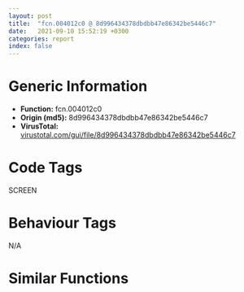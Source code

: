 ```yaml
---
layout: post
title:  "fcn.004012c0 @ 8d996434378dbdbb47e86342be5446c7"
date:   2021-09-10 15:52:19 +0300
categories: report
index: false
---
```


# Generic Information
- **Function:** fcn.004012c0
- **Origin (md5):** 8d996434378dbdbb47e86342be5446c7
- **VirusTotal:** [virustotal.com/gui/file/8d996434378dbdbb47e86342be5446c7][virustotal_ref]

# Code Tags
<span class="tag" id="SCREEN">SCREEN</span>


# Behaviour Tags
<span class="bhv-tag" id="na">N/A</span>

# Similar Functions
<script type="text/javascript" src="https://www.gstatic.com/charts/loader.js"></script>
<script type="text/javascript">

    google.charts.load('current', {'packages':['corechart']});
    google.charts.setOnLoadCallback(drawChart);

    function drawChart() {
    var data = new google.visualization.DataTable();
        data.addColumn('number', 'X');
        data.addColumn('number', 'Y');
        data.addColumn({type: 'string', role: 'tooltip', 'p': {'html': true}});
        data.addColumn({'type': 'string', 'role': 'style'});
        
        data.addRows([
    [201.1074676513672, 168.06320190429688, '<b><a href="/report/fcn.004012c0@8d996434378dbdbb47e86342be5446c7">fcn.004012c0</a><br>@8d996434378dbdbb47e86342be5446c7</b><br>push ebp<br>mov ebp, esp<br>sub esp, 0x70<br>mov eax, dword[0x4f4070]<br>xor eax, ebp<br>mov dword[ebp-4], eax<br>mov dword[ebp-0x60], 0xd50b6470<br>mov eax, 4<br>shl eax, 1<br>lea ecx, [ebp-0x4c]<br>mov dword[ebp+eax-0x40], ecx<br>mov edx, dword[0x4eb2fc]<br>mov dword[ebp-0x18], edx<br>mov eax, dword[0x4eb300]<br>mov dword[ebp-0x14], eax<br>mov ecx, dword[0x4eb304]<br>mov dword[ebp-0x10], ecx<br>mov edx, dword[0x4eb308]<br>mov dword[ebp-0xc], edx<br>mov al, byte[0x4eb30c]<br>mov byte[ebp-8], al<br>mov ecx, 4<br>imul edx, ecx, 0<br>mov eax, dword[ebp+edx-0x18]<br>mov dword[ebp-0x58], eax<br>mov ecx, 4<br>shl ecx, 0<br>mov edx, dword[ebp+ecx-0x18]<br>mov dword[ebp-0x5c], edx<br>mov eax, 4<br>shl eax, 1<br>mov ecx, dword[ebp+eax-0x18]<br>mov dword[ebp-0x50], ecx<br>mov edx, 4<br>imul eax, edx, 3<br>mov ecx, dword[ebp+eax-0x18]<br>mov dword[ebp-0x54], ecx<br>mov edx, dword[ebp+8]<br>mov dword[ebp-0x64], edx<br>lea eax, [ebp-0x64]<br>mov dword[ebp-0x6c], eax<br>mov dword[ebp-0x68], 0<br>jmp 0x401376<br>mov ecx, dword[ebp-0x6c]<br>mov edx, dword[ecx]<br>add edx, 8<br>mov eax, dword[ebp-0x6c]<br>mov dword[eax], edx<br>mov ecx, dword[ebp-0x68]<br>add ecx, 1<br>mov dword[ebp-0x68], ecx<br>mov edx, dword[ebp-0x68]<br>cmp edx, dword[ebp+0xc]<br>jae 0x402108<br>mov eax, 4<br>shl eax, 1<br>mov ecx, dword[ebp+eax-0x40]<br>mov dword[ecx], 0xa16c8e00<br>mov edx, 4<br>imul eax, edx, 0<br>mov ecx, dword[ebp-0x64]<br>mov edx, dword[ecx+eax]<br>mov dword[ebp-0x44], edx<br>mov eax, 4<br>shl eax, 0<br>mov ecx, dword[ebp-0x64]<br>mov edx, dword[ecx+eax]<br>mov dword[ebp-0x48], edx<br>mov eax, dword[ebp-0x44]<br>shl eax, 4<br>add eax, dword[ebp-0x50]<br>mov ecx, 4<br>shl ecx, 1<br>mov edx, dword[ebp+ecx-0x40]<br>mov ecx, dword[edx]<br>add ecx, dword[ebp-0x44]<br>xor eax, ecx<br>mov edx, dword[ebp-0x44]<br>shr edx, 5<br>add edx, dword[ebp-0x54]<br>xor eax, edx<br>mov ecx, dword[ebp-0x48]<br>sub ecx, eax<br>mov dword[ebp-0x48], ecx<br>mov edx, dword[ebp-0x48]<br>shl edx, 4<br>add edx, dword[ebp-0x58]<br>mov eax, 4<br>shl eax, 1<br>mov ecx, dword[ebp+eax-0x40]<br>mov eax, dword[ecx]<br>add eax, dword[ebp-0x48]<br>xor edx, eax<br>mov ecx, dword[ebp-0x48]<br>shr ecx, 5<br>add ecx, dword[ebp-0x5c]<br>xor edx, ecx<br>mov eax, dword[ebp-0x44]<br>sub eax, edx<br>mov dword[ebp-0x44], eax<br>mov ecx, dword[ebp-0x4c]<br>sub ecx, dword[ebp-0x60]<br>mov dword[ebp-0x4c], ecx<br>mov edx, dword[ebp-0x44]<br>shl edx, 4<br>add edx, dword[ebp-0x50]<br>mov eax, 4<br>shl eax, 1<br>mov ecx, dword[ebp+eax-0x40]<br>mov eax, dword[ecx]<br>add eax, dword[ebp-0x44]<br>xor edx, eax<br>mov ecx, dword[ebp-0x44]<br>shr ecx, 5<br>add ecx, dword[ebp-0x54]<br>xor edx, ecx<br>mov eax, dword[ebp-0x48]<br>sub eax, edx<br>mov dword[ebp-0x48], eax<br>mov ecx, dword[ebp-0x48]<br>shl ecx, 4<br>add ecx, dword[ebp-0x58]<br>mov edx, 4<br>shl edx, 1<br>mov eax, dword[ebp+edx-0x40]<br>mov edx, dword[eax]<br>add edx, dword[ebp-0x48]<br>xor ecx, edx<br>mov eax, dword[ebp-0x48]<br>shr eax, 5<br>add eax, dword[ebp-0x5c]<br>xor ecx, eax<br>mov edx, dword[ebp-0x44]<br>sub edx, ecx<br>mov dword[ebp-0x44], edx<br>mov eax, dword[ebp-0x4c]<br>sub eax, dword[ebp-0x60]<br>mov dword[ebp-0x4c], eax<br>mov ecx, dword[ebp-0x44]<br>shl ecx, 4<br>add ecx, dword[ebp-0x50]<br>mov edx, 4<br>shl edx, 1<br>mov eax, dword[ebp+edx-0x40]<br>mov edx, dword[eax]<br>add edx, dword[ebp-0x44]<br>xor ecx, edx<br>mov eax, dword[ebp-0x44]<br>shr eax, 5<br>add eax, dword[ebp-0x54]<br>xor ecx, eax<br>mov edx, dword[ebp-0x48]<br>sub edx, ecx<br>mov dword[ebp-0x48], edx<br>mov eax, dword[ebp-0x48]<br>shl eax, 4<br>add eax, dword[ebp-0x58]<br>mov ecx, 4<br>shl ecx, 1<br>mov edx, dword[ebp+ecx-0x40]<br>mov ecx, dword[edx]<br>add ecx, dword[ebp-0x48]<br>xor eax, ecx<br>mov edx, dword[ebp-0x48]<br>shr edx, 5<br>add edx, dword[ebp-0x5c]<br>xor eax, edx<br>mov ecx, dword[ebp-0x44]<br>sub ecx, eax<br>mov dword[ebp-0x44], ecx<br>mov edx, dword[ebp-0x4c]<br>sub edx, dword[ebp-0x60]<br>mov dword[ebp-0x4c], edx<br>mov eax, dword[ebp-0x44]<br>shl eax, 4<br>add eax, dword[ebp-0x50]<br>mov ecx, 4<br>shl ecx, 1<br>mov edx, dword[ebp+ecx-0x40]<br>mov ecx, dword[edx]<br>add ecx, dword[ebp-0x44]<br>xor eax, ecx<br>mov edx, dword[ebp-0x44]<br>shr edx, 5<br>add edx, dword[ebp-0x54]<br>xor eax, edx<br>mov ecx, dword[ebp-0x48]<br>sub ecx, eax<br>mov dword[ebp-0x48], ecx<br>mov edx, dword[ebp-0x48]<br>shl edx, 4<br>add edx, dword[ebp-0x58]<br>mov eax, 4<br>shl eax, 1<br>mov ecx, dword[ebp+eax-0x40]<br>mov eax, dword[ecx]<br>add eax, dword[ebp-0x48]<br>xor edx, eax<br>mov ecx, dword[ebp-0x48]<br>shr ecx, 5<br>add ecx, dword[ebp-0x5c]<br>xor edx, ecx<br>mov eax, dword[ebp-0x44]<br>sub eax, edx<br>mov dword[ebp-0x44], eax<br>mov ecx, dword[ebp-0x4c]<br>sub ecx, dword[ebp-0x60]<br>mov dword[ebp-0x4c], ecx<br>mov edx, dword[ebp-0x44]<br>shl edx, 4<br>add edx, dword[ebp-0x50]<br>mov eax, 4<br>shl eax, 1<br>mov ecx, dword[ebp+eax-0x40]<br>mov eax, dword[ecx]<br>add eax, dword[ebp-0x44]<br>xor edx, eax<br>mov ecx, dword[ebp-0x44]<br>shr ecx, 5<br>add ecx, dword[ebp-0x54]<br>xor edx, ecx<br>mov eax, dword[ebp-0x48]<br>sub eax, edx<br>mov dword[ebp-0x48], eax<br>mov ecx, dword[ebp-0x48]<br>shl ecx, 4<br>add ecx, dword[ebp-0x58]<br>mov edx, 4<br>shl edx, 1<br>mov eax, dword[ebp+edx-0x40]<br>mov edx, dword[eax]<br>add edx, dword[ebp-0x48]<br>xor ecx, edx<br>mov eax, dword[ebp-0x48]<br>shr eax, 5<br>add eax, dword[ebp-0x5c]<br>xor ecx, eax<br>mov edx, dword[ebp-0x44]<br>sub edx, ecx<br>mov dword[ebp-0x44], edx<br>mov eax, dword[ebp-0x4c]<br>sub eax, dword[ebp-0x60]<br>mov dword[ebp-0x4c], eax<br>mov ecx, dword[ebp-0x44]<br>shl ecx, 4<br>add ecx, dword[ebp-0x50]<br>mov edx, 4<br>shl edx, 1<br>mov eax, dword[ebp+edx-0x40]<br>mov edx, dword[eax]<br>add edx, dword[ebp-0x44]<br>xor ecx, edx<br>mov eax, dword[ebp-0x44]<br>shr eax, 5<br>add eax, dword[ebp-0x54]<br>xor ecx, eax<br>mov edx, dword[ebp-0x48]<br>sub edx, ecx<br>mov dword[ebp-0x48], edx<br>mov eax, dword[ebp-0x48]<br>shl eax, 4<br>add eax, dword[ebp-0x58]<br>mov ecx, 4<br>shl ecx, 1<br>mov edx, dword[ebp+ecx-0x40]<br>mov ecx, dword[edx]<br>add ecx, dword[ebp-0x48]<br>xor eax, ecx<br>mov edx, dword[ebp-0x48]<br>shr edx, 5<br>add edx, dword[ebp-0x5c]<br>xor eax, edx<br>mov ecx, dword[ebp-0x44]<br>sub ecx, eax<br>mov dword[ebp-0x44], ecx<br>mov edx, dword[ebp-0x4c]<br>sub edx, dword[ebp-0x60]<br>mov dword[ebp-0x4c], edx<br>push 0<br>call dword[sym.imp.USER32.dll_GetDC]<br>mov dword[ebp-0x70], eax<br>cmp dword[ebp-0x70], 0<br>jne 0x401689<br>mov eax, dword[ebp-0x44]<br>shl eax, 4<br>add eax, dword[ebp-0x50]<br>mov ecx, 4<br>shl ecx, 1<br>mov edx, dword[ebp+ecx-0x40]<br>mov ecx, dword[edx]<br>add ecx, dword[ebp-0x44]<br>xor eax, ecx<br>mov edx, dword[ebp-0x44]<br>shr edx, 5<br>add edx, dword[ebp-0x54]<br>xor eax, edx<br>mov ecx, dword[ebp-0x48]<br>sub ecx, eax<br>mov dword[ebp-0x48], ecx<br>mov edx, dword[ebp-0x48]<br>shl edx, 4<br>add edx, dword[ebp-0x58]<br>mov eax, 4<br>shl eax, 1<br>mov ecx, dword[ebp+eax-0x40]<br>mov eax, dword[ecx]<br>add eax, dword[ebp-0x48]<br>xor edx, eax<br>mov ecx, dword[ebp-0x48]<br>shr ecx, 5<br>add ecx, dword[ebp-0x5c]<br>xor edx, ecx<br>mov eax, dword[ebp-0x44]<br>sub eax, edx<br>mov dword[ebp-0x44], eax<br>mov ecx, dword[ebp-0x4c]<br>sub ecx, dword[ebp-0x60]<br>mov dword[ebp-0x4c], ecx<br>mov edx, dword[ebp-0x44]<br>shl edx, 4<br>add edx, dword[ebp-0x50]<br>mov eax, 4<br>shl eax, 1<br>mov ecx, dword[ebp+eax-0x40]<br>mov eax, dword[ecx]<br>add eax, dword[ebp-0x44]<br>xor edx, eax<br>mov ecx, dword[ebp-0x44]<br>shr ecx, 5<br>add ecx, dword[ebp-0x54]<br>xor edx, ecx<br>mov eax, dword[ebp-0x48]<br>sub eax, edx<br>mov dword[ebp-0x48], eax<br>mov ecx, dword[ebp-0x48]<br>shl ecx, 4<br>add ecx, dword[ebp-0x58]<br>mov edx, 4<br>shl edx, 1<br>mov eax, dword[ebp+edx-0x40]<br>mov edx, dword[eax]<br>add edx, dword[ebp-0x48]<br>xor ecx, edx<br>mov eax, dword[ebp-0x48]<br>shr eax, 5<br>add eax, dword[ebp-0x5c]<br>xor ecx, eax<br>mov edx, dword[ebp-0x44]<br>sub edx, ecx<br>mov dword[ebp-0x44], edx<br>mov eax, dword[ebp-0x4c]<br>sub eax, dword[ebp-0x60]<br>mov dword[ebp-0x4c], eax<br>mov ecx, dword[ebp-0x44]<br>shl ecx, 4<br>add ecx, dword[ebp-0x50]<br>mov edx, 4<br>shl edx, 1<br>mov eax, dword[ebp+edx-0x40]<br>mov edx, dword[eax]<br>add edx, dword[ebp-0x44]<br>xor ecx, edx<br>mov eax, dword[ebp-0x44]<br>shr eax, 5<br>add eax, dword[ebp-0x54]<br>xor ecx, eax<br>mov edx, dword[ebp-0x48]<br>sub edx, ecx<br>mov dword[ebp-0x48], edx<br>mov eax, dword[ebp-0x48]<br>shl eax, 4<br>add eax, dword[ebp-0x58]<br>mov ecx, 4<br>shl ecx, 1<br>mov edx, dword[ebp+ecx-0x40]<br>mov ecx, dword[edx]<br>add ecx, dword[ebp-0x48]<br>xor eax, ecx<br>mov edx, dword[ebp-0x48]<br>shr edx, 5<br>add edx, dword[ebp-0x5c]<br>xor eax, edx<br>mov ecx, dword[ebp-0x44]<br>sub ecx, eax<br>mov dword[ebp-0x44], ecx<br>mov edx, dword[ebp-0x4c]<br>sub edx, dword[ebp-0x60]<br>mov dword[ebp-0x4c], edx<br>mov eax, dword[ebp-0x44]<br>shl eax, 4<br>add eax, dword[ebp-0x50]<br>mov ecx, 4<br>shl ecx, 1<br>mov edx, dword[ebp+ecx-0x40]<br>mov ecx, dword[edx]<br>add ecx, dword[ebp-0x44]<br>xor eax, ecx<br>mov edx, dword[ebp-0x44]<br>shr edx, 5<br>add edx, dword[ebp-0x54]<br>xor eax, edx<br>mov ecx, dword[ebp-0x48]<br>sub ecx, eax<br>mov dword[ebp-0x48], ecx<br>mov edx, dword[ebp-0x48]<br>shl edx, 4<br>add edx, dword[ebp-0x58]<br>mov eax, 4<br>shl eax, 1<br>mov ecx, dword[ebp+eax-0x40]<br>mov eax, dword[ecx]<br>add eax, dword[ebp-0x48]<br>xor edx, eax<br>mov ecx, dword[ebp-0x48]<br>shr ecx, 5<br>add ecx, dword[ebp-0x5c]<br>xor edx, ecx<br>mov eax, dword[ebp-0x44]<br>sub eax, edx<br>mov dword[ebp-0x44], eax<br>mov ecx, dword[ebp-0x4c]<br>sub ecx, dword[ebp-0x60]<br>mov dword[ebp-0x4c], ecx<br>mov edx, dword[ebp-0x44]<br>shl edx, 4<br>add edx, dword[ebp-0x50]<br>mov eax, 4<br>shl eax, 1<br>mov ecx, dword[ebp+eax-0x40]<br>mov eax, dword[ecx]<br>add eax, dword[ebp-0x44]<br>xor edx, eax<br>mov ecx, dword[ebp-0x44]<br>shr ecx, 5<br>add ecx, dword[ebp-0x54]<br>xor edx, ecx<br>mov eax, dword[ebp-0x48]<br>sub eax, edx<br>mov dword[ebp-0x48], eax<br>mov ecx, dword[ebp-0x48]<br>shl ecx, 4<br>add ecx, dword[ebp-0x58]<br>mov edx, 4<br>shl edx, 1<br>mov eax, dword[ebp+edx-0x40]<br>mov edx, dword[eax]<br>add edx, dword[ebp-0x48]<br>xor ecx, edx<br>mov eax, dword[ebp-0x48]<br>shr eax, 5<br>add eax, dword[ebp-0x5c]<br>xor ecx, eax<br>mov edx, dword[ebp-0x44]<br>sub edx, ecx<br>mov dword[ebp-0x44], edx<br>mov eax, dword[ebp-0x4c]<br>sub eax, dword[ebp-0x60]<br>mov dword[ebp-0x4c], eax<br>mov ecx, dword[ebp-0x44]<br>shl ecx, 4<br>add ecx, dword[ebp-0x50]<br>mov edx, 4<br>shl edx, 1<br>mov eax, dword[ebp+edx-0x40]<br>mov edx, dword[eax]<br>add edx, dword[ebp-0x44]<br>xor ecx, edx<br>mov eax, dword[ebp-0x44]<br>shr eax, 5<br>add eax, dword[ebp-0x54]<br>xor ecx, eax<br>mov edx, dword[ebp-0x48]<br>sub edx, ecx<br>mov dword[ebp-0x48], edx<br>mov eax, dword[ebp-0x48]<br>shl eax, 4<br>add eax, dword[ebp-0x58]<br>mov ecx, 4<br>shl ecx, 1<br>mov edx, dword[ebp+ecx-0x40]<br>mov ecx, dword[edx]<br>add ecx, dword[ebp-0x48]<br>xor eax, ecx<br>mov edx, dword[ebp-0x48]<br>shr edx, 5<br>add edx, dword[ebp-0x5c]<br>xor eax, edx<br>mov ecx, dword[ebp-0x44]<br>sub ecx, eax<br>mov dword[ebp-0x44], ecx<br>mov edx, dword[ebp-0x4c]<br>sub edx, dword[ebp-0x60]<br>mov dword[ebp-0x4c], edx<br>mov eax, dword[ebp-0x44]<br>shl eax, 4<br>add eax, dword[ebp-0x50]<br>mov ecx, 4<br>shl ecx, 1<br>mov edx, dword[ebp+ecx-0x40]<br>mov ecx, dword[edx]<br>add ecx, dword[ebp-0x44]<br>xor eax, ecx<br>mov edx, dword[ebp-0x44]<br>shr edx, 5<br>add edx, dword[ebp-0x54]<br>xor eax, edx<br>mov ecx, dword[ebp-0x48]<br>sub ecx, eax<br>mov dword[ebp-0x48], ecx<br>mov edx, dword[ebp-0x48]<br>shl edx, 4<br>add edx, dword[ebp-0x58]<br>mov eax, 4<br>shl eax, 1<br>mov ecx, dword[ebp+eax-0x40]<br>mov eax, dword[ecx]<br>add eax, dword[ebp-0x48]<br>xor edx, eax<br>mov ecx, dword[ebp-0x48]<br>shr ecx, 5<br>add ecx, dword[ebp-0x5c]<br>xor edx, ecx<br>mov eax, dword[ebp-0x44]<br>sub eax, edx<br>mov dword[ebp-0x44], eax<br>mov ecx, dword[ebp-0x4c]<br>sub ecx, dword[ebp-0x60]<br>mov dword[ebp-0x4c], ecx<br>mov edx, dword[ebp-0x44]<br>shl edx, 4<br>add edx, dword[ebp-0x50]<br>mov eax, 4<br>shl eax, 1<br>mov ecx, dword[ebp+eax-0x40]<br>mov eax, dword[ecx]<br>add eax, dword[ebp-0x44]<br>xor edx, eax<br>mov ecx, dword[ebp-0x44]<br>shr ecx, 5<br>add ecx, dword[ebp-0x54]<br>xor edx, ecx<br>mov eax, dword[ebp-0x48]<br>sub eax, edx<br>mov dword[ebp-0x48], eax<br>mov ecx, dword[ebp-0x48]<br>shl ecx, 4<br>add ecx, dword[ebp-0x58]<br>mov edx, 4<br>shl edx, 1<br>mov eax, dword[ebp+edx-0x40]<br>mov edx, dword[eax]<br>add edx, dword[ebp-0x48]<br>xor ecx, edx<br>mov eax, dword[ebp-0x48]<br>shr eax, 5<br>add eax, dword[ebp-0x5c]<br>xor ecx, eax<br>mov edx, dword[ebp-0x44]<br>sub edx, ecx<br>mov dword[ebp-0x44], edx<br>mov eax, dword[ebp-0x4c]<br>sub eax, dword[ebp-0x60]<br>mov dword[ebp-0x4c], eax<br>mov ecx, dword[ebp-0x44]<br>shl ecx, 4<br>add ecx, dword[ebp-0x50]<br>mov edx, 4<br>shl edx, 1<br>mov eax, dword[ebp+edx-0x40]<br>mov edx, dword[eax]<br>add edx, dword[ebp-0x44]<br>xor ecx, edx<br>mov eax, dword[ebp-0x44]<br>shr eax, 5<br>add eax, dword[ebp-0x54]<br>xor ecx, eax<br>mov edx, dword[ebp-0x48]<br>sub edx, ecx<br>mov dword[ebp-0x48], edx<br>mov eax, dword[ebp-0x48]<br>shl eax, 4<br>add eax, dword[ebp-0x58]<br>mov ecx, 4<br>shl ecx, 1<br>mov edx, dword[ebp+ecx-0x40]<br>mov ecx, dword[edx]<br>add ecx, dword[ebp-0x48]<br>xor eax, ecx<br>mov edx, dword[ebp-0x48]<br>shr edx, 5<br>add edx, dword[ebp-0x5c]<br>xor eax, edx<br>mov ecx, dword[ebp-0x44]<br>sub ecx, eax<br>mov dword[ebp-0x44], ecx<br>mov edx, dword[ebp-0x4c]<br>sub edx, dword[ebp-0x60]<br>mov dword[ebp-0x4c], edx<br>mov eax, dword[ebp-0x44]<br>shl eax, 4<br>add eax, dword[ebp-0x50]<br>mov ecx, 4<br>shl ecx, 1<br>mov edx, dword[ebp+ecx-0x40]<br>mov ecx, dword[edx]<br>add ecx, dword[ebp-0x44]<br>xor eax, ecx<br>mov edx, dword[ebp-0x44]<br>shr edx, 5<br>add edx, dword[ebp-0x54]<br>xor eax, edx<br>mov ecx, dword[ebp-0x48]<br>sub ecx, eax<br>mov dword[ebp-0x48], ecx<br>mov edx, dword[ebp-0x48]<br>shl edx, 4<br>add edx, dword[ebp-0x58]<br>mov eax, 4<br>shl eax, 1<br>mov ecx, dword[ebp+eax-0x40]<br>mov eax, dword[ecx]<br>add eax, dword[ebp-0x48]<br>xor edx, eax<br>mov ecx, dword[ebp-0x48]<br>shr ecx, 5<br>add ecx, dword[ebp-0x5c]<br>xor edx, ecx<br>mov eax, dword[ebp-0x44]<br>sub eax, edx<br>mov dword[ebp-0x44], eax<br>mov ecx, dword[ebp-0x4c]<br>sub ecx, dword[ebp-0x60]<br>mov dword[ebp-0x4c], ecx<br>mov edx, dword[ebp-0x44]<br>shl edx, 4<br>add edx, dword[ebp-0x50]<br>mov eax, 4<br>shl eax, 1<br>mov ecx, dword[ebp+eax-0x40]<br>mov eax, dword[ecx]<br>add eax, dword[ebp-0x44]<br>xor edx, eax<br>mov ecx, dword[ebp-0x44]<br>shr ecx, 5<br>add ecx, dword[ebp-0x54]<br>xor edx, ecx<br>mov eax, dword[ebp-0x48]<br>sub eax, edx<br>mov dword[ebp-0x48], eax<br>mov ecx, dword[ebp-0x48]<br>shl ecx, 4<br>add ecx, dword[ebp-0x58]<br>mov edx, 4<br>shl edx, 1<br>mov eax, dword[ebp+edx-0x40]<br>mov edx, dword[eax]<br>add edx, dword[ebp-0x48]<br>xor ecx, edx<br>mov eax, dword[ebp-0x48]<br>shr eax, 5<br>add eax, dword[ebp-0x5c]<br>xor ecx, eax<br>mov edx, dword[ebp-0x44]<br>sub edx, ecx<br>mov dword[ebp-0x44], edx<br>mov eax, dword[ebp-0x4c]<br>sub eax, dword[ebp-0x60]<br>mov dword[ebp-0x4c], eax<br>mov ecx, dword[ebp-0x44]<br>shl ecx, 4<br>add ecx, dword[ebp-0x50]<br>mov edx, 4<br>shl edx, 1<br>mov eax, dword[ebp+edx-0x40]<br>mov edx, dword[eax]<br>add edx, dword[ebp-0x44]<br>xor ecx, edx<br>mov eax, dword[ebp-0x44]<br>shr eax, 5<br>add eax, dword[ebp-0x54]<br>xor ecx, eax<br>mov edx, dword[ebp-0x48]<br>sub edx, ecx<br>mov dword[ebp-0x48], edx<br>mov eax, dword[ebp-0x48]<br>shl eax, 4<br>add eax, dword[ebp-0x58]<br>mov ecx, 4<br>shl ecx, 1<br>mov edx, dword[ebp+ecx-0x40]<br>mov ecx, dword[edx]<br>add ecx, dword[ebp-0x48]<br>xor eax, ecx<br>mov edx, dword[ebp-0x48]<br>shr edx, 5<br>add edx, dword[ebp-0x5c]<br>xor eax, edx<br>mov ecx, dword[ebp-0x44]<br>sub ecx, eax<br>mov dword[ebp-0x44], ecx<br>mov edx, dword[ebp-0x4c]<br>sub edx, dword[ebp-0x60]<br>mov dword[ebp-0x4c], edx<br>mov eax, dword[ebp-0x44]<br>shl eax, 4<br>add eax, dword[ebp-0x50]<br>mov ecx, 4<br>shl ecx, 1<br>mov edx, dword[ebp+ecx-0x40]<br>mov ecx, dword[edx]<br>add ecx, dword[ebp-0x44]<br>xor eax, ecx<br>mov edx, dword[ebp-0x44]<br>shr edx, 5<br>add edx, dword[ebp-0x54]<br>xor eax, edx<br>mov ecx, dword[ebp-0x48]<br>sub ecx, eax<br>mov dword[ebp-0x48], ecx<br>mov edx, dword[ebp-0x48]<br>shl edx, 4<br>add edx, dword[ebp-0x58]<br>mov eax, 4<br>shl eax, 1<br>mov ecx, dword[ebp+eax-0x40]<br>mov eax, dword[ecx]<br>add eax, dword[ebp-0x48]<br>xor edx, eax<br>mov ecx, dword[ebp-0x48]<br>shr ecx, 5<br>add ecx, dword[ebp-0x5c]<br>xor edx, ecx<br>mov eax, dword[ebp-0x44]<br>sub eax, edx<br>mov dword[ebp-0x44], eax<br>mov ecx, dword[ebp-0x4c]<br>sub ecx, dword[ebp-0x60]<br>mov dword[ebp-0x4c], ecx<br>mov edx, dword[ebp-0x44]<br>shl edx, 4<br>add edx, dword[ebp-0x50]<br>mov eax, 4<br>shl eax, 1<br>mov ecx, dword[ebp+eax-0x40]<br>mov eax, dword[ecx]<br>add eax, dword[ebp-0x44]<br>xor edx, eax<br>mov ecx, dword[ebp-0x44]<br>shr ecx, 5<br>add ecx, dword[ebp-0x54]<br>xor edx, ecx<br>mov eax, dword[ebp-0x48]<br>sub eax, edx<br>mov dword[ebp-0x48], eax<br>mov ecx, dword[ebp-0x48]<br>shl ecx, 4<br>add ecx, dword[ebp-0x58]<br>mov edx, 4<br>shl edx, 1<br>mov eax, dword[ebp+edx-0x40]<br>mov edx, dword[eax]<br>add edx, dword[ebp-0x48]<br>xor ecx, edx<br>mov eax, dword[ebp-0x48]<br>shr eax, 5<br>add eax, dword[ebp-0x5c]<br>xor ecx, eax<br>mov edx, dword[ebp-0x44]<br>sub edx, ecx<br>mov dword[ebp-0x44], edx<br>mov eax, dword[ebp-0x4c]<br>sub eax, dword[ebp-0x60]<br>mov dword[ebp-0x4c], eax<br>mov ecx, dword[ebp-0x44]<br>shl ecx, 4<br>add ecx, dword[ebp-0x50]<br>mov edx, 4<br>shl edx, 1<br>mov eax, dword[ebp+edx-0x40]<br>mov edx, dword[eax]<br>add edx, dword[ebp-0x44]<br>xor ecx, edx<br>mov eax, dword[ebp-0x44]<br>shr eax, 5<br>add eax, dword[ebp-0x54]<br>xor ecx, eax<br>mov edx, dword[ebp-0x48]<br>sub edx, ecx<br>mov dword[ebp-0x48], edx<br>mov eax, dword[ebp-0x48]<br>shl eax, 4<br>add eax, dword[ebp-0x58]<br>mov ecx, 4<br>shl ecx, 1<br>mov edx, dword[ebp+ecx-0x40]<br>mov ecx, dword[edx]<br>add ecx, dword[ebp-0x48]<br>xor eax, ecx<br>mov edx, dword[ebp-0x48]<br>shr edx, 5<br>add edx, dword[ebp-0x5c]<br>xor eax, edx<br>mov ecx, dword[ebp-0x44]<br>sub ecx, eax<br>mov dword[ebp-0x44], ecx<br>mov edx, dword[ebp-0x4c]<br>sub edx, dword[ebp-0x60]<br>mov dword[ebp-0x4c], edx<br>mov eax, dword[ebp-0x44]<br>shl eax, 4<br>add eax, dword[ebp-0x50]<br>mov ecx, 4<br>shl ecx, 1<br>mov edx, dword[ebp+ecx-0x40]<br>mov ecx, dword[edx]<br>add ecx, dword[ebp-0x44]<br>xor eax, ecx<br>mov edx, dword[ebp-0x44]<br>shr edx, 5<br>add edx, dword[ebp-0x54]<br>xor eax, edx<br>mov ecx, dword[ebp-0x48]<br>sub ecx, eax<br>mov dword[ebp-0x48], ecx<br>mov edx, dword[ebp-0x48]<br>shl edx, 4<br>add edx, dword[ebp-0x58]<br>mov eax, 4<br>shl eax, 1<br>mov ecx, dword[ebp+eax-0x40]<br>mov eax, dword[ecx]<br>add eax, dword[ebp-0x48]<br>xor edx, eax<br>mov ecx, dword[ebp-0x48]<br>shr ecx, 5<br>add ecx, dword[ebp-0x5c]<br>xor edx, ecx<br>mov eax, dword[ebp-0x44]<br>sub eax, edx<br>mov dword[ebp-0x44], eax<br>mov ecx, dword[ebp-0x4c]<br>sub ecx, dword[ebp-0x60]<br>mov dword[ebp-0x4c], ecx<br>mov edx, dword[ebp-0x44]<br>shl edx, 4<br>add edx, dword[ebp-0x50]<br>mov eax, 4<br>shl eax, 1<br>mov ecx, dword[ebp+eax-0x40]<br>mov eax, dword[ecx]<br>add eax, dword[ebp-0x44]<br>xor edx, eax<br>mov ecx, dword[ebp-0x44]<br>shr ecx, 5<br>add ecx, dword[ebp-0x54]<br>xor edx, ecx<br>mov eax, dword[ebp-0x48]<br>sub eax, edx<br>mov dword[ebp-0x48], eax<br>mov ecx, dword[ebp-0x48]<br>shl ecx, 4<br>add ecx, dword[ebp-0x58]<br>mov edx, 4<br>shl edx, 1<br>mov eax, dword[ebp+edx-0x40]<br>mov edx, dword[eax]<br>add edx, dword[ebp-0x48]<br>xor ecx, edx<br>mov eax, dword[ebp-0x48]<br>shr eax, 5<br>add eax, dword[ebp-0x5c]<br>xor ecx, eax<br>mov edx, dword[ebp-0x44]<br>sub edx, ecx<br>mov dword[ebp-0x44], edx<br>mov eax, dword[ebp-0x4c]<br>sub eax, dword[ebp-0x60]<br>mov dword[ebp-0x4c], eax<br>mov ecx, dword[ebp-0x44]<br>shl ecx, 4<br>add ecx, dword[ebp-0x50]<br>mov edx, 4<br>shl edx, 1<br>mov eax, dword[ebp+edx-0x40]<br>mov edx, dword[eax]<br>add edx, dword[ebp-0x44]<br>xor ecx, edx<br>mov eax, dword[ebp-0x44]<br>shr eax, 5<br>add eax, dword[ebp-0x54]<br>xor ecx, eax<br>mov edx, dword[ebp-0x48]<br>sub edx, ecx<br>mov dword[ebp-0x48], edx<br>mov eax, dword[ebp-0x48]<br>shl eax, 4<br>add eax, dword[ebp-0x58]<br>mov ecx, 4<br>shl ecx, 1<br>mov edx, dword[ebp+ecx-0x40]<br>mov ecx, dword[edx]<br>add ecx, dword[ebp-0x48]<br>xor eax, ecx<br>mov edx, dword[ebp-0x48]<br>shr edx, 5<br>add edx, dword[ebp-0x5c]<br>xor eax, edx<br>mov ecx, dword[ebp-0x44]<br>sub ecx, eax<br>mov dword[ebp-0x44], ecx<br>mov edx, dword[ebp-0x4c]<br>sub edx, dword[ebp-0x60]<br>mov dword[ebp-0x4c], edx<br>mov eax, dword[ebp-0x44]<br>shl eax, 4<br>add eax, dword[ebp-0x50]<br>mov ecx, 4<br>shl ecx, 1<br>mov edx, dword[ebp+ecx-0x40]<br>mov ecx, dword[edx]<br>add ecx, dword[ebp-0x44]<br>xor eax, ecx<br>mov edx, dword[ebp-0x44]<br>shr edx, 5<br>add edx, dword[ebp-0x54]<br>xor eax, edx<br>mov ecx, dword[ebp-0x48]<br>sub ecx, eax<br>mov dword[ebp-0x48], ecx<br>mov edx, dword[ebp-0x48]<br>shl edx, 4<br>add edx, dword[ebp-0x58]<br>mov eax, 4<br>shl eax, 1<br>mov ecx, dword[ebp+eax-0x40]<br>mov eax, dword[ecx]<br>add eax, dword[ebp-0x48]<br>xor edx, eax<br>mov ecx, dword[ebp-0x48]<br>shr ecx, 5<br>add ecx, dword[ebp-0x5c]<br>xor edx, ecx<br>mov eax, dword[ebp-0x44]<br>sub eax, edx<br>mov dword[ebp-0x44], eax<br>mov ecx, dword[ebp-0x4c]<br>sub ecx, dword[ebp-0x60]<br>mov dword[ebp-0x4c], ecx<br>mov edx, dword[ebp-0x44]<br>shl edx, 4<br>add edx, dword[ebp-0x50]<br>mov eax, 4<br>shl eax, 1<br>mov ecx, dword[ebp+eax-0x40]<br>mov eax, dword[ecx]<br>add eax, dword[ebp-0x44]<br>xor edx, eax<br>mov ecx, dword[ebp-0x44]<br>shr ecx, 5<br>add ecx, dword[ebp-0x54]<br>xor edx, ecx<br>mov eax, dword[ebp-0x48]<br>sub eax, edx<br>mov dword[ebp-0x48], eax<br>mov ecx, dword[ebp-0x48]<br>shl ecx, 4<br>add ecx, dword[ebp-0x58]<br>mov edx, 4<br>shl edx, 1<br>mov eax, dword[ebp+edx-0x40]<br>mov edx, dword[eax]<br>add edx, dword[ebp-0x48]<br>xor ecx, edx<br>mov eax, dword[ebp-0x48]<br>shr eax, 5<br>add eax, dword[ebp-0x5c]<br>xor ecx, eax<br>mov edx, dword[ebp-0x44]<br>sub edx, ecx<br>mov dword[ebp-0x44], edx<br>mov eax, dword[ebp-0x4c]<br>sub eax, dword[ebp-0x60]<br>mov dword[ebp-0x4c], eax<br>mov ecx, dword[ebp-0x44]<br>shl ecx, 4<br>add ecx, dword[ebp-0x50]<br>mov edx, 4<br>shl edx, 1<br>mov eax, dword[ebp+edx-0x40]<br>mov edx, dword[eax]<br>add edx, dword[ebp-0x44]<br>xor ecx, edx<br>mov eax, dword[ebp-0x44]<br>shr eax, 5<br>add eax, dword[ebp-0x54]<br>xor ecx, eax<br>mov edx, dword[ebp-0x48]<br>sub edx, ecx<br>mov dword[ebp-0x48], edx<br>mov eax, dword[ebp-0x48]<br>shl eax, 4<br>add eax, dword[ebp-0x58]<br>mov ecx, 4<br>shl ecx, 1<br>mov edx, dword[ebp+ecx-0x40]<br>mov ecx, dword[edx]<br>add ecx, dword[ebp-0x48]<br>xor eax, ecx<br>mov edx, dword[ebp-0x48]<br>shr edx, 5<br>add edx, dword[ebp-0x5c]<br>xor eax, edx<br>mov ecx, dword[ebp-0x44]<br>sub ecx, eax<br>mov dword[ebp-0x44], ecx<br>mov edx, dword[ebp-0x4c]<br>sub edx, dword[ebp-0x60]<br>mov dword[ebp-0x4c], edx<br>mov eax, dword[ebp-0x44]<br>shl eax, 4<br>add eax, dword[ebp-0x50]<br>mov ecx, 4<br>shl ecx, 1<br>mov edx, dword[ebp+ecx-0x40]<br>mov ecx, dword[edx]<br>add ecx, dword[ebp-0x44]<br>xor eax, ecx<br>mov edx, dword[ebp-0x44]<br>shr edx, 5<br>add edx, dword[ebp-0x54]<br>xor eax, edx<br>mov ecx, dword[ebp-0x48]<br>sub ecx, eax<br>mov dword[ebp-0x48], ecx<br>mov edx, dword[ebp-0x48]<br>shl edx, 4<br>add edx, dword[ebp-0x58]<br>mov eax, 4<br>shl eax, 1<br>mov ecx, dword[ebp+eax-0x40]<br>mov eax, dword[ecx]<br>add eax, dword[ebp-0x48]<br>xor edx, eax<br>mov ecx, dword[ebp-0x48]<br>shr ecx, 5<br>add ecx, dword[ebp-0x5c]<br>xor edx, ecx<br>mov eax, dword[ebp-0x44]<br>sub eax, edx<br>mov dword[ebp-0x44], eax<br>mov ecx, dword[ebp-0x4c]<br>sub ecx, dword[ebp-0x60]<br>mov dword[ebp-0x4c], ecx<br>mov edx, dword[ebp-0x44]<br>shl edx, 4<br>add edx, dword[ebp-0x50]<br>mov eax, 4<br>shl eax, 1<br>mov ecx, dword[ebp+eax-0x40]<br>mov eax, dword[ecx]<br>add eax, dword[ebp-0x44]<br>xor edx, eax<br>mov ecx, dword[ebp-0x44]<br>shr ecx, 5<br>add ecx, dword[ebp-0x54]<br>xor edx, ecx<br>mov eax, dword[ebp-0x48]<br>sub eax, edx<br>mov dword[ebp-0x48], eax<br>mov ecx, dword[ebp-0x48]<br>shl ecx, 4<br>add ecx, dword[ebp-0x58]<br>mov edx, 4<br>shl edx, 1<br>mov eax, dword[ebp+edx-0x40]<br>mov edx, dword[eax]<br>add edx, dword[ebp-0x48]<br>xor ecx, edx<br>mov eax, dword[ebp-0x48]<br>shr eax, 5<br>add eax, dword[ebp-0x5c]<br>xor ecx, eax<br>mov edx, dword[ebp-0x44]<br>sub edx, ecx<br>mov dword[ebp-0x44], edx<br>mov eax, dword[ebp-0x4c]<br>sub eax, dword[ebp-0x60]<br>mov dword[ebp-0x4c], eax<br>mov ecx, dword[ebp-0x44]<br>shl ecx, 4<br>add ecx, dword[ebp-0x50]<br>mov edx, 4<br>shl edx, 1<br>mov eax, dword[ebp+edx-0x40]<br>mov edx, dword[eax]<br>add edx, dword[ebp-0x44]<br>xor ecx, edx<br>mov eax, dword[ebp-0x44]<br>shr eax, 5<br>add eax, dword[ebp-0x54]<br>xor ecx, eax<br>mov edx, dword[ebp-0x48]<br>sub edx, ecx<br>mov dword[ebp-0x48], edx<br>mov eax, dword[ebp-0x48]<br>shl eax, 4<br>add eax, dword[ebp-0x58]<br>mov ecx, 4<br>shl ecx, 1<br>mov edx, dword[ebp+ecx-0x40]<br>mov ecx, dword[edx]<br>add ecx, dword[ebp-0x48]<br>xor eax, ecx<br>mov edx, dword[ebp-0x48]<br>shr edx, 5<br>add edx, dword[ebp-0x5c]<br>xor eax, edx<br>mov ecx, dword[ebp-0x44]<br>sub ecx, eax<br>mov dword[ebp-0x44], ecx<br>mov edx, dword[ebp-0x4c]<br>sub edx, dword[ebp-0x60]<br>mov dword[ebp-0x4c], edx<br>mov eax, dword[ebp-0x44]<br>shl eax, 4<br>add eax, dword[ebp-0x50]<br>mov ecx, 4<br>shl ecx, 1<br>mov edx, dword[ebp+ecx-0x40]<br>mov ecx, dword[edx]<br>add ecx, dword[ebp-0x44]<br>xor eax, ecx<br>mov edx, dword[ebp-0x44]<br>shr edx, 5<br>add edx, dword[ebp-0x54]<br>xor eax, edx<br>mov ecx, dword[ebp-0x48]<br>sub ecx, eax<br>mov dword[ebp-0x48], ecx<br>mov edx, dword[ebp-0x48]<br>shl edx, 4<br>add edx, dword[ebp-0x58]<br>mov eax, 4<br>shl eax, 1<br>mov ecx, dword[ebp+eax-0x40]<br>mov eax, dword[ecx]<br>add eax, dword[ebp-0x48]<br>xor edx, eax<br>mov ecx, dword[ebp-0x48]<br>shr ecx, 5<br>add ecx, dword[ebp-0x5c]<br>xor edx, ecx<br>mov eax, dword[ebp-0x44]<br>sub eax, edx<br>mov dword[ebp-0x44], eax<br>mov ecx, dword[ebp-0x4c]<br>sub ecx, dword[ebp-0x60]<br>mov dword[ebp-0x4c], ecx<br>mov edx, dword[ebp-0x44]<br>shl edx, 4<br>add edx, dword[ebp-0x50]<br>mov eax, 4<br>shl eax, 1<br>mov ecx, dword[ebp+eax-0x40]<br>mov eax, dword[ecx]<br>add eax, dword[ebp-0x44]<br>xor edx, eax<br>mov ecx, dword[ebp-0x44]<br>shr ecx, 5<br>add ecx, dword[ebp-0x54]<br>xor edx, ecx<br>mov eax, dword[ebp-0x48]<br>sub eax, edx<br>mov dword[ebp-0x48], eax<br>mov ecx, dword[ebp-0x48]<br>shl ecx, 4<br>add ecx, dword[ebp-0x58]<br>mov edx, 4<br>shl edx, 1<br>mov eax, dword[ebp+edx-0x40]<br>mov edx, dword[eax]<br>add edx, dword[ebp-0x48]<br>xor ecx, edx<br>mov eax, dword[ebp-0x48]<br>shr eax, 5<br>add eax, dword[ebp-0x5c]<br>xor ecx, eax<br>mov edx, dword[ebp-0x44]<br>sub edx, ecx<br>mov dword[ebp-0x44], edx<br>mov eax, dword[ebp-0x4c]<br>sub eax, dword[ebp-0x60]<br>mov dword[ebp-0x4c], eax<br>mov ecx, dword[ebp-0x44]<br>shl ecx, 4<br>add ecx, dword[ebp-0x50]<br>mov edx, 4<br>shl edx, 1<br>mov eax, dword[ebp+edx-0x40]<br>mov edx, dword[eax]<br>add edx, dword[ebp-0x44]<br>xor ecx, edx<br>mov eax, dword[ebp-0x44]<br>shr eax, 5<br>add eax, dword[ebp-0x54]<br>xor ecx, eax<br>mov edx, dword[ebp-0x48]<br>sub edx, ecx<br>mov dword[ebp-0x48], edx<br>mov eax, dword[ebp-0x48]<br>shl eax, 4<br>add eax, dword[ebp-0x58]<br>mov ecx, 4<br>shl ecx, 1<br>mov edx, dword[ebp+ecx-0x40]<br>mov ecx, dword[edx]<br>add ecx, dword[ebp-0x48]<br>xor eax, ecx<br>mov edx, dword[ebp-0x48]<br>shr edx, 5<br>add edx, dword[ebp-0x5c]<br>xor eax, edx<br>mov ecx, dword[ebp-0x44]<br>sub ecx, eax<br>mov dword[ebp-0x44], ecx<br>mov edx, dword[ebp-0x4c]<br>sub edx, dword[ebp-0x60]<br>mov dword[ebp-0x4c], edx<br>mov eax, 4<br>imul ecx, eax, 0<br>add ecx, dword[ebp-0x64]<br>push ecx<br>lea edx, [ebp-0x44]<br>push edx<br>push 0x14<br>mov eax, dword[ebp+0x10]<br>push eax<br>call dword[sym.imp.USER32.dll_SendMessageW]<br>mov ecx, 4<br>shl ecx, 0<br>add ecx, dword[ebp-0x64]<br>push ecx<br>lea edx, [ebp-0x48]<br>push edx<br>push 0x14<br>mov eax, dword[ebp+0x10]<br>push eax<br>call dword[sym.imp.USER32.dll_SendMessageW]<br>jmp 0x401360<br>mov ecx, dword[ebp-4]<br>xor ecx, ebp<br>call fcn.00431c10<br>mov esp, ebp<br>pop ebp<br>ret <br><eoc> ', 'point { fill-color: #e0440e; }'],
[-201.1077117919922, -168.06320190429688, '<b><a href="/report/fcn.004012c0@c2f40b3bc10e39d3d975422ee4d09bab">fcn.004012c0</a><br>@c2f40b3bc10e39d3d975422ee4d09bab</b><br>push ebp<br>mov ebp, esp<br>sub esp, 0x70<br>mov eax, dword[0x4f4070]<br>xor eax, ebp<br>mov dword[ebp-4], eax<br>mov dword[ebp-0x60], 0x1494bc65<br>mov eax, 4<br>shl eax, 1<br>lea ecx, [ebp-0x4c]<br>mov dword[ebp+eax-0x40], ecx<br>mov edx, dword[0x4eb2fc]<br>mov dword[ebp-0x18], edx<br>mov eax, dword[0x4eb300]<br>mov dword[ebp-0x14], eax<br>mov ecx, dword[0x4eb304]<br>mov dword[ebp-0x10], ecx<br>mov edx, dword[0x4eb308]<br>mov dword[ebp-0xc], edx<br>mov al, byte[0x4eb30c]<br>mov byte[ebp-8], al<br>mov ecx, 4<br>imul edx, ecx, 0<br>mov eax, dword[ebp+edx-0x18]<br>mov dword[ebp-0x58], eax<br>mov ecx, 4<br>shl ecx, 0<br>mov edx, dword[ebp+ecx-0x18]<br>mov dword[ebp-0x5c], edx<br>mov eax, 4<br>shl eax, 1<br>mov ecx, dword[ebp+eax-0x18]<br>mov dword[ebp-0x50], ecx<br>mov edx, 4<br>imul eax, edx, 3<br>mov ecx, dword[ebp+eax-0x18]<br>mov dword[ebp-0x54], ecx<br>mov edx, dword[ebp+8]<br>mov dword[ebp-0x64], edx<br>lea eax, [ebp-0x64]<br>mov dword[ebp-0x6c], eax<br>mov dword[ebp-0x68], 0<br>jmp 0x401376<br>mov ecx, dword[ebp-0x6c]<br>mov edx, dword[ecx]<br>add edx, 8<br>mov eax, dword[ebp-0x6c]<br>mov dword[eax], edx<br>mov ecx, dword[ebp-0x68]<br>add ecx, 1<br>mov dword[ebp-0x68], ecx<br>mov edx, dword[ebp-0x68]<br>cmp edx, dword[ebp+0xc]<br>jae 0x402108<br>mov eax, 4<br>shl eax, 1<br>mov ecx, dword[ebp+eax-0x40]<br>mov dword[ecx], 0x92978ca0<br>mov edx, 4<br>imul eax, edx, 0<br>mov ecx, dword[ebp-0x64]<br>mov edx, dword[ecx+eax]<br>mov dword[ebp-0x44], edx<br>mov eax, 4<br>shl eax, 0<br>mov ecx, dword[ebp-0x64]<br>mov edx, dword[ecx+eax]<br>mov dword[ebp-0x48], edx<br>mov eax, dword[ebp-0x44]<br>shl eax, 4<br>add eax, dword[ebp-0x50]<br>mov ecx, 4<br>shl ecx, 1<br>mov edx, dword[ebp+ecx-0x40]<br>mov ecx, dword[edx]<br>add ecx, dword[ebp-0x44]<br>xor eax, ecx<br>mov edx, dword[ebp-0x44]<br>shr edx, 5<br>add edx, dword[ebp-0x54]<br>xor eax, edx<br>mov ecx, dword[ebp-0x48]<br>sub ecx, eax<br>mov dword[ebp-0x48], ecx<br>mov edx, dword[ebp-0x48]<br>shl edx, 4<br>add edx, dword[ebp-0x58]<br>mov eax, 4<br>shl eax, 1<br>mov ecx, dword[ebp+eax-0x40]<br>mov eax, dword[ecx]<br>add eax, dword[ebp-0x48]<br>xor edx, eax<br>mov ecx, dword[ebp-0x48]<br>shr ecx, 5<br>add ecx, dword[ebp-0x5c]<br>xor edx, ecx<br>mov eax, dword[ebp-0x44]<br>sub eax, edx<br>mov dword[ebp-0x44], eax<br>mov ecx, dword[ebp-0x4c]<br>sub ecx, dword[ebp-0x60]<br>mov dword[ebp-0x4c], ecx<br>mov edx, dword[ebp-0x44]<br>shl edx, 4<br>add edx, dword[ebp-0x50]<br>mov eax, 4<br>shl eax, 1<br>mov ecx, dword[ebp+eax-0x40]<br>mov eax, dword[ecx]<br>add eax, dword[ebp-0x44]<br>xor edx, eax<br>mov ecx, dword[ebp-0x44]<br>shr ecx, 5<br>add ecx, dword[ebp-0x54]<br>xor edx, ecx<br>mov eax, dword[ebp-0x48]<br>sub eax, edx<br>mov dword[ebp-0x48], eax<br>mov ecx, dword[ebp-0x48]<br>shl ecx, 4<br>add ecx, dword[ebp-0x58]<br>mov edx, 4<br>shl edx, 1<br>mov eax, dword[ebp+edx-0x40]<br>mov edx, dword[eax]<br>add edx, dword[ebp-0x48]<br>xor ecx, edx<br>mov eax, dword[ebp-0x48]<br>shr eax, 5<br>add eax, dword[ebp-0x5c]<br>xor ecx, eax<br>mov edx, dword[ebp-0x44]<br>sub edx, ecx<br>mov dword[ebp-0x44], edx<br>mov eax, dword[ebp-0x4c]<br>sub eax, dword[ebp-0x60]<br>mov dword[ebp-0x4c], eax<br>mov ecx, dword[ebp-0x44]<br>shl ecx, 4<br>add ecx, dword[ebp-0x50]<br>mov edx, 4<br>shl edx, 1<br>mov eax, dword[ebp+edx-0x40]<br>mov edx, dword[eax]<br>add edx, dword[ebp-0x44]<br>xor ecx, edx<br>mov eax, dword[ebp-0x44]<br>shr eax, 5<br>add eax, dword[ebp-0x54]<br>xor ecx, eax<br>mov edx, dword[ebp-0x48]<br>sub edx, ecx<br>mov dword[ebp-0x48], edx<br>mov eax, dword[ebp-0x48]<br>shl eax, 4<br>add eax, dword[ebp-0x58]<br>mov ecx, 4<br>shl ecx, 1<br>mov edx, dword[ebp+ecx-0x40]<br>mov ecx, dword[edx]<br>add ecx, dword[ebp-0x48]<br>xor eax, ecx<br>mov edx, dword[ebp-0x48]<br>shr edx, 5<br>add edx, dword[ebp-0x5c]<br>xor eax, edx<br>mov ecx, dword[ebp-0x44]<br>sub ecx, eax<br>mov dword[ebp-0x44], ecx<br>mov edx, dword[ebp-0x4c]<br>sub edx, dword[ebp-0x60]<br>mov dword[ebp-0x4c], edx<br>mov eax, dword[ebp-0x44]<br>shl eax, 4<br>add eax, dword[ebp-0x50]<br>mov ecx, 4<br>shl ecx, 1<br>mov edx, dword[ebp+ecx-0x40]<br>mov ecx, dword[edx]<br>add ecx, dword[ebp-0x44]<br>xor eax, ecx<br>mov edx, dword[ebp-0x44]<br>shr edx, 5<br>add edx, dword[ebp-0x54]<br>xor eax, edx<br>mov ecx, dword[ebp-0x48]<br>sub ecx, eax<br>mov dword[ebp-0x48], ecx<br>mov edx, dword[ebp-0x48]<br>shl edx, 4<br>add edx, dword[ebp-0x58]<br>mov eax, 4<br>shl eax, 1<br>mov ecx, dword[ebp+eax-0x40]<br>mov eax, dword[ecx]<br>add eax, dword[ebp-0x48]<br>xor edx, eax<br>mov ecx, dword[ebp-0x48]<br>shr ecx, 5<br>add ecx, dword[ebp-0x5c]<br>xor edx, ecx<br>mov eax, dword[ebp-0x44]<br>sub eax, edx<br>mov dword[ebp-0x44], eax<br>mov ecx, dword[ebp-0x4c]<br>sub ecx, dword[ebp-0x60]<br>mov dword[ebp-0x4c], ecx<br>mov edx, dword[ebp-0x44]<br>shl edx, 4<br>add edx, dword[ebp-0x50]<br>mov eax, 4<br>shl eax, 1<br>mov ecx, dword[ebp+eax-0x40]<br>mov eax, dword[ecx]<br>add eax, dword[ebp-0x44]<br>xor edx, eax<br>mov ecx, dword[ebp-0x44]<br>shr ecx, 5<br>add ecx, dword[ebp-0x54]<br>xor edx, ecx<br>mov eax, dword[ebp-0x48]<br>sub eax, edx<br>mov dword[ebp-0x48], eax<br>mov ecx, dword[ebp-0x48]<br>shl ecx, 4<br>add ecx, dword[ebp-0x58]<br>mov edx, 4<br>shl edx, 1<br>mov eax, dword[ebp+edx-0x40]<br>mov edx, dword[eax]<br>add edx, dword[ebp-0x48]<br>xor ecx, edx<br>mov eax, dword[ebp-0x48]<br>shr eax, 5<br>add eax, dword[ebp-0x5c]<br>xor ecx, eax<br>mov edx, dword[ebp-0x44]<br>sub edx, ecx<br>mov dword[ebp-0x44], edx<br>mov eax, dword[ebp-0x4c]<br>sub eax, dword[ebp-0x60]<br>mov dword[ebp-0x4c], eax<br>mov ecx, dword[ebp-0x44]<br>shl ecx, 4<br>add ecx, dword[ebp-0x50]<br>mov edx, 4<br>shl edx, 1<br>mov eax, dword[ebp+edx-0x40]<br>mov edx, dword[eax]<br>add edx, dword[ebp-0x44]<br>xor ecx, edx<br>mov eax, dword[ebp-0x44]<br>shr eax, 5<br>add eax, dword[ebp-0x54]<br>xor ecx, eax<br>mov edx, dword[ebp-0x48]<br>sub edx, ecx<br>mov dword[ebp-0x48], edx<br>mov eax, dword[ebp-0x48]<br>shl eax, 4<br>add eax, dword[ebp-0x58]<br>mov ecx, 4<br>shl ecx, 1<br>mov edx, dword[ebp+ecx-0x40]<br>mov ecx, dword[edx]<br>add ecx, dword[ebp-0x48]<br>xor eax, ecx<br>mov edx, dword[ebp-0x48]<br>shr edx, 5<br>add edx, dword[ebp-0x5c]<br>xor eax, edx<br>mov ecx, dword[ebp-0x44]<br>sub ecx, eax<br>mov dword[ebp-0x44], ecx<br>mov edx, dword[ebp-0x4c]<br>sub edx, dword[ebp-0x60]<br>mov dword[ebp-0x4c], edx<br>push 0<br>call dword[sym.imp.USER32.dll_GetDC]<br>mov dword[ebp-0x70], eax<br>cmp dword[ebp-0x70], 0<br>jne 0x401689<br>mov eax, dword[ebp-0x44]<br>shl eax, 4<br>add eax, dword[ebp-0x50]<br>mov ecx, 4<br>shl ecx, 1<br>mov edx, dword[ebp+ecx-0x40]<br>mov ecx, dword[edx]<br>add ecx, dword[ebp-0x44]<br>xor eax, ecx<br>mov edx, dword[ebp-0x44]<br>shr edx, 5<br>add edx, dword[ebp-0x54]<br>xor eax, edx<br>mov ecx, dword[ebp-0x48]<br>sub ecx, eax<br>mov dword[ebp-0x48], ecx<br>mov edx, dword[ebp-0x48]<br>shl edx, 4<br>add edx, dword[ebp-0x58]<br>mov eax, 4<br>shl eax, 1<br>mov ecx, dword[ebp+eax-0x40]<br>mov eax, dword[ecx]<br>add eax, dword[ebp-0x48]<br>xor edx, eax<br>mov ecx, dword[ebp-0x48]<br>shr ecx, 5<br>add ecx, dword[ebp-0x5c]<br>xor edx, ecx<br>mov eax, dword[ebp-0x44]<br>sub eax, edx<br>mov dword[ebp-0x44], eax<br>mov ecx, dword[ebp-0x4c]<br>sub ecx, dword[ebp-0x60]<br>mov dword[ebp-0x4c], ecx<br>mov edx, dword[ebp-0x44]<br>shl edx, 4<br>add edx, dword[ebp-0x50]<br>mov eax, 4<br>shl eax, 1<br>mov ecx, dword[ebp+eax-0x40]<br>mov eax, dword[ecx]<br>add eax, dword[ebp-0x44]<br>xor edx, eax<br>mov ecx, dword[ebp-0x44]<br>shr ecx, 5<br>add ecx, dword[ebp-0x54]<br>xor edx, ecx<br>mov eax, dword[ebp-0x48]<br>sub eax, edx<br>mov dword[ebp-0x48], eax<br>mov ecx, dword[ebp-0x48]<br>shl ecx, 4<br>add ecx, dword[ebp-0x58]<br>mov edx, 4<br>shl edx, 1<br>mov eax, dword[ebp+edx-0x40]<br>mov edx, dword[eax]<br>add edx, dword[ebp-0x48]<br>xor ecx, edx<br>mov eax, dword[ebp-0x48]<br>shr eax, 5<br>add eax, dword[ebp-0x5c]<br>xor ecx, eax<br>mov edx, dword[ebp-0x44]<br>sub edx, ecx<br>mov dword[ebp-0x44], edx<br>mov eax, dword[ebp-0x4c]<br>sub eax, dword[ebp-0x60]<br>mov dword[ebp-0x4c], eax<br>mov ecx, dword[ebp-0x44]<br>shl ecx, 4<br>add ecx, dword[ebp-0x50]<br>mov edx, 4<br>shl edx, 1<br>mov eax, dword[ebp+edx-0x40]<br>mov edx, dword[eax]<br>add edx, dword[ebp-0x44]<br>xor ecx, edx<br>mov eax, dword[ebp-0x44]<br>shr eax, 5<br>add eax, dword[ebp-0x54]<br>xor ecx, eax<br>mov edx, dword[ebp-0x48]<br>sub edx, ecx<br>mov dword[ebp-0x48], edx<br>mov eax, dword[ebp-0x48]<br>shl eax, 4<br>add eax, dword[ebp-0x58]<br>mov ecx, 4<br>shl ecx, 1<br>mov edx, dword[ebp+ecx-0x40]<br>mov ecx, dword[edx]<br>add ecx, dword[ebp-0x48]<br>xor eax, ecx<br>mov edx, dword[ebp-0x48]<br>shr edx, 5<br>add edx, dword[ebp-0x5c]<br>xor eax, edx<br>mov ecx, dword[ebp-0x44]<br>sub ecx, eax<br>mov dword[ebp-0x44], ecx<br>mov edx, dword[ebp-0x4c]<br>sub edx, dword[ebp-0x60]<br>mov dword[ebp-0x4c], edx<br>mov eax, dword[ebp-0x44]<br>shl eax, 4<br>add eax, dword[ebp-0x50]<br>mov ecx, 4<br>shl ecx, 1<br>mov edx, dword[ebp+ecx-0x40]<br>mov ecx, dword[edx]<br>add ecx, dword[ebp-0x44]<br>xor eax, ecx<br>mov edx, dword[ebp-0x44]<br>shr edx, 5<br>add edx, dword[ebp-0x54]<br>xor eax, edx<br>mov ecx, dword[ebp-0x48]<br>sub ecx, eax<br>mov dword[ebp-0x48], ecx<br>mov edx, dword[ebp-0x48]<br>shl edx, 4<br>add edx, dword[ebp-0x58]<br>mov eax, 4<br>shl eax, 1<br>mov ecx, dword[ebp+eax-0x40]<br>mov eax, dword[ecx]<br>add eax, dword[ebp-0x48]<br>xor edx, eax<br>mov ecx, dword[ebp-0x48]<br>shr ecx, 5<br>add ecx, dword[ebp-0x5c]<br>xor edx, ecx<br>mov eax, dword[ebp-0x44]<br>sub eax, edx<br>mov dword[ebp-0x44], eax<br>mov ecx, dword[ebp-0x4c]<br>sub ecx, dword[ebp-0x60]<br>mov dword[ebp-0x4c], ecx<br>mov edx, dword[ebp-0x44]<br>shl edx, 4<br>add edx, dword[ebp-0x50]<br>mov eax, 4<br>shl eax, 1<br>mov ecx, dword[ebp+eax-0x40]<br>mov eax, dword[ecx]<br>add eax, dword[ebp-0x44]<br>xor edx, eax<br>mov ecx, dword[ebp-0x44]<br>shr ecx, 5<br>add ecx, dword[ebp-0x54]<br>xor edx, ecx<br>mov eax, dword[ebp-0x48]<br>sub eax, edx<br>mov dword[ebp-0x48], eax<br>mov ecx, dword[ebp-0x48]<br>shl ecx, 4<br>add ecx, dword[ebp-0x58]<br>mov edx, 4<br>shl edx, 1<br>mov eax, dword[ebp+edx-0x40]<br>mov edx, dword[eax]<br>add edx, dword[ebp-0x48]<br>xor ecx, edx<br>mov eax, dword[ebp-0x48]<br>shr eax, 5<br>add eax, dword[ebp-0x5c]<br>xor ecx, eax<br>mov edx, dword[ebp-0x44]<br>sub edx, ecx<br>mov dword[ebp-0x44], edx<br>mov eax, dword[ebp-0x4c]<br>sub eax, dword[ebp-0x60]<br>mov dword[ebp-0x4c], eax<br>mov ecx, dword[ebp-0x44]<br>shl ecx, 4<br>add ecx, dword[ebp-0x50]<br>mov edx, 4<br>shl edx, 1<br>mov eax, dword[ebp+edx-0x40]<br>mov edx, dword[eax]<br>add edx, dword[ebp-0x44]<br>xor ecx, edx<br>mov eax, dword[ebp-0x44]<br>shr eax, 5<br>add eax, dword[ebp-0x54]<br>xor ecx, eax<br>mov edx, dword[ebp-0x48]<br>sub edx, ecx<br>mov dword[ebp-0x48], edx<br>mov eax, dword[ebp-0x48]<br>shl eax, 4<br>add eax, dword[ebp-0x58]<br>mov ecx, 4<br>shl ecx, 1<br>mov edx, dword[ebp+ecx-0x40]<br>mov ecx, dword[edx]<br>add ecx, dword[ebp-0x48]<br>xor eax, ecx<br>mov edx, dword[ebp-0x48]<br>shr edx, 5<br>add edx, dword[ebp-0x5c]<br>xor eax, edx<br>mov ecx, dword[ebp-0x44]<br>sub ecx, eax<br>mov dword[ebp-0x44], ecx<br>mov edx, dword[ebp-0x4c]<br>sub edx, dword[ebp-0x60]<br>mov dword[ebp-0x4c], edx<br>mov eax, dword[ebp-0x44]<br>shl eax, 4<br>add eax, dword[ebp-0x50]<br>mov ecx, 4<br>shl ecx, 1<br>mov edx, dword[ebp+ecx-0x40]<br>mov ecx, dword[edx]<br>add ecx, dword[ebp-0x44]<br>xor eax, ecx<br>mov edx, dword[ebp-0x44]<br>shr edx, 5<br>add edx, dword[ebp-0x54]<br>xor eax, edx<br>mov ecx, dword[ebp-0x48]<br>sub ecx, eax<br>mov dword[ebp-0x48], ecx<br>mov edx, dword[ebp-0x48]<br>shl edx, 4<br>add edx, dword[ebp-0x58]<br>mov eax, 4<br>shl eax, 1<br>mov ecx, dword[ebp+eax-0x40]<br>mov eax, dword[ecx]<br>add eax, dword[ebp-0x48]<br>xor edx, eax<br>mov ecx, dword[ebp-0x48]<br>shr ecx, 5<br>add ecx, dword[ebp-0x5c]<br>xor edx, ecx<br>mov eax, dword[ebp-0x44]<br>sub eax, edx<br>mov dword[ebp-0x44], eax<br>mov ecx, dword[ebp-0x4c]<br>sub ecx, dword[ebp-0x60]<br>mov dword[ebp-0x4c], ecx<br>mov edx, dword[ebp-0x44]<br>shl edx, 4<br>add edx, dword[ebp-0x50]<br>mov eax, 4<br>shl eax, 1<br>mov ecx, dword[ebp+eax-0x40]<br>mov eax, dword[ecx]<br>add eax, dword[ebp-0x44]<br>xor edx, eax<br>mov ecx, dword[ebp-0x44]<br>shr ecx, 5<br>add ecx, dword[ebp-0x54]<br>xor edx, ecx<br>mov eax, dword[ebp-0x48]<br>sub eax, edx<br>mov dword[ebp-0x48], eax<br>mov ecx, dword[ebp-0x48]<br>shl ecx, 4<br>add ecx, dword[ebp-0x58]<br>mov edx, 4<br>shl edx, 1<br>mov eax, dword[ebp+edx-0x40]<br>mov edx, dword[eax]<br>add edx, dword[ebp-0x48]<br>xor ecx, edx<br>mov eax, dword[ebp-0x48]<br>shr eax, 5<br>add eax, dword[ebp-0x5c]<br>xor ecx, eax<br>mov edx, dword[ebp-0x44]<br>sub edx, ecx<br>mov dword[ebp-0x44], edx<br>mov eax, dword[ebp-0x4c]<br>sub eax, dword[ebp-0x60]<br>mov dword[ebp-0x4c], eax<br>mov ecx, dword[ebp-0x44]<br>shl ecx, 4<br>add ecx, dword[ebp-0x50]<br>mov edx, 4<br>shl edx, 1<br>mov eax, dword[ebp+edx-0x40]<br>mov edx, dword[eax]<br>add edx, dword[ebp-0x44]<br>xor ecx, edx<br>mov eax, dword[ebp-0x44]<br>shr eax, 5<br>add eax, dword[ebp-0x54]<br>xor ecx, eax<br>mov edx, dword[ebp-0x48]<br>sub edx, ecx<br>mov dword[ebp-0x48], edx<br>mov eax, dword[ebp-0x48]<br>shl eax, 4<br>add eax, dword[ebp-0x58]<br>mov ecx, 4<br>shl ecx, 1<br>mov edx, dword[ebp+ecx-0x40]<br>mov ecx, dword[edx]<br>add ecx, dword[ebp-0x48]<br>xor eax, ecx<br>mov edx, dword[ebp-0x48]<br>shr edx, 5<br>add edx, dword[ebp-0x5c]<br>xor eax, edx<br>mov ecx, dword[ebp-0x44]<br>sub ecx, eax<br>mov dword[ebp-0x44], ecx<br>mov edx, dword[ebp-0x4c]<br>sub edx, dword[ebp-0x60]<br>mov dword[ebp-0x4c], edx<br>mov eax, dword[ebp-0x44]<br>shl eax, 4<br>add eax, dword[ebp-0x50]<br>mov ecx, 4<br>shl ecx, 1<br>mov edx, dword[ebp+ecx-0x40]<br>mov ecx, dword[edx]<br>add ecx, dword[ebp-0x44]<br>xor eax, ecx<br>mov edx, dword[ebp-0x44]<br>shr edx, 5<br>add edx, dword[ebp-0x54]<br>xor eax, edx<br>mov ecx, dword[ebp-0x48]<br>sub ecx, eax<br>mov dword[ebp-0x48], ecx<br>mov edx, dword[ebp-0x48]<br>shl edx, 4<br>add edx, dword[ebp-0x58]<br>mov eax, 4<br>shl eax, 1<br>mov ecx, dword[ebp+eax-0x40]<br>mov eax, dword[ecx]<br>add eax, dword[ebp-0x48]<br>xor edx, eax<br>mov ecx, dword[ebp-0x48]<br>shr ecx, 5<br>add ecx, dword[ebp-0x5c]<br>xor edx, ecx<br>mov eax, dword[ebp-0x44]<br>sub eax, edx<br>mov dword[ebp-0x44], eax<br>mov ecx, dword[ebp-0x4c]<br>sub ecx, dword[ebp-0x60]<br>mov dword[ebp-0x4c], ecx<br>mov edx, dword[ebp-0x44]<br>shl edx, 4<br>add edx, dword[ebp-0x50]<br>mov eax, 4<br>shl eax, 1<br>mov ecx, dword[ebp+eax-0x40]<br>mov eax, dword[ecx]<br>add eax, dword[ebp-0x44]<br>xor edx, eax<br>mov ecx, dword[ebp-0x44]<br>shr ecx, 5<br>add ecx, dword[ebp-0x54]<br>xor edx, ecx<br>mov eax, dword[ebp-0x48]<br>sub eax, edx<br>mov dword[ebp-0x48], eax<br>mov ecx, dword[ebp-0x48]<br>shl ecx, 4<br>add ecx, dword[ebp-0x58]<br>mov edx, 4<br>shl edx, 1<br>mov eax, dword[ebp+edx-0x40]<br>mov edx, dword[eax]<br>add edx, dword[ebp-0x48]<br>xor ecx, edx<br>mov eax, dword[ebp-0x48]<br>shr eax, 5<br>add eax, dword[ebp-0x5c]<br>xor ecx, eax<br>mov edx, dword[ebp-0x44]<br>sub edx, ecx<br>mov dword[ebp-0x44], edx<br>mov eax, dword[ebp-0x4c]<br>sub eax, dword[ebp-0x60]<br>mov dword[ebp-0x4c], eax<br>mov ecx, dword[ebp-0x44]<br>shl ecx, 4<br>add ecx, dword[ebp-0x50]<br>mov edx, 4<br>shl edx, 1<br>mov eax, dword[ebp+edx-0x40]<br>mov edx, dword[eax]<br>add edx, dword[ebp-0x44]<br>xor ecx, edx<br>mov eax, dword[ebp-0x44]<br>shr eax, 5<br>add eax, dword[ebp-0x54]<br>xor ecx, eax<br>mov edx, dword[ebp-0x48]<br>sub edx, ecx<br>mov dword[ebp-0x48], edx<br>mov eax, dword[ebp-0x48]<br>shl eax, 4<br>add eax, dword[ebp-0x58]<br>mov ecx, 4<br>shl ecx, 1<br>mov edx, dword[ebp+ecx-0x40]<br>mov ecx, dword[edx]<br>add ecx, dword[ebp-0x48]<br>xor eax, ecx<br>mov edx, dword[ebp-0x48]<br>shr edx, 5<br>add edx, dword[ebp-0x5c]<br>xor eax, edx<br>mov ecx, dword[ebp-0x44]<br>sub ecx, eax<br>mov dword[ebp-0x44], ecx<br>mov edx, dword[ebp-0x4c]<br>sub edx, dword[ebp-0x60]<br>mov dword[ebp-0x4c], edx<br>mov eax, dword[ebp-0x44]<br>shl eax, 4<br>add eax, dword[ebp-0x50]<br>mov ecx, 4<br>shl ecx, 1<br>mov edx, dword[ebp+ecx-0x40]<br>mov ecx, dword[edx]<br>add ecx, dword[ebp-0x44]<br>xor eax, ecx<br>mov edx, dword[ebp-0x44]<br>shr edx, 5<br>add edx, dword[ebp-0x54]<br>xor eax, edx<br>mov ecx, dword[ebp-0x48]<br>sub ecx, eax<br>mov dword[ebp-0x48], ecx<br>mov edx, dword[ebp-0x48]<br>shl edx, 4<br>add edx, dword[ebp-0x58]<br>mov eax, 4<br>shl eax, 1<br>mov ecx, dword[ebp+eax-0x40]<br>mov eax, dword[ecx]<br>add eax, dword[ebp-0x48]<br>xor edx, eax<br>mov ecx, dword[ebp-0x48]<br>shr ecx, 5<br>add ecx, dword[ebp-0x5c]<br>xor edx, ecx<br>mov eax, dword[ebp-0x44]<br>sub eax, edx<br>mov dword[ebp-0x44], eax<br>mov ecx, dword[ebp-0x4c]<br>sub ecx, dword[ebp-0x60]<br>mov dword[ebp-0x4c], ecx<br>mov edx, dword[ebp-0x44]<br>shl edx, 4<br>add edx, dword[ebp-0x50]<br>mov eax, 4<br>shl eax, 1<br>mov ecx, dword[ebp+eax-0x40]<br>mov eax, dword[ecx]<br>add eax, dword[ebp-0x44]<br>xor edx, eax<br>mov ecx, dword[ebp-0x44]<br>shr ecx, 5<br>add ecx, dword[ebp-0x54]<br>xor edx, ecx<br>mov eax, dword[ebp-0x48]<br>sub eax, edx<br>mov dword[ebp-0x48], eax<br>mov ecx, dword[ebp-0x48]<br>shl ecx, 4<br>add ecx, dword[ebp-0x58]<br>mov edx, 4<br>shl edx, 1<br>mov eax, dword[ebp+edx-0x40]<br>mov edx, dword[eax]<br>add edx, dword[ebp-0x48]<br>xor ecx, edx<br>mov eax, dword[ebp-0x48]<br>shr eax, 5<br>add eax, dword[ebp-0x5c]<br>xor ecx, eax<br>mov edx, dword[ebp-0x44]<br>sub edx, ecx<br>mov dword[ebp-0x44], edx<br>mov eax, dword[ebp-0x4c]<br>sub eax, dword[ebp-0x60]<br>mov dword[ebp-0x4c], eax<br>mov ecx, dword[ebp-0x44]<br>shl ecx, 4<br>add ecx, dword[ebp-0x50]<br>mov edx, 4<br>shl edx, 1<br>mov eax, dword[ebp+edx-0x40]<br>mov edx, dword[eax]<br>add edx, dword[ebp-0x44]<br>xor ecx, edx<br>mov eax, dword[ebp-0x44]<br>shr eax, 5<br>add eax, dword[ebp-0x54]<br>xor ecx, eax<br>mov edx, dword[ebp-0x48]<br>sub edx, ecx<br>mov dword[ebp-0x48], edx<br>mov eax, dword[ebp-0x48]<br>shl eax, 4<br>add eax, dword[ebp-0x58]<br>mov ecx, 4<br>shl ecx, 1<br>mov edx, dword[ebp+ecx-0x40]<br>mov ecx, dword[edx]<br>add ecx, dword[ebp-0x48]<br>xor eax, ecx<br>mov edx, dword[ebp-0x48]<br>shr edx, 5<br>add edx, dword[ebp-0x5c]<br>xor eax, edx<br>mov ecx, dword[ebp-0x44]<br>sub ecx, eax<br>mov dword[ebp-0x44], ecx<br>mov edx, dword[ebp-0x4c]<br>sub edx, dword[ebp-0x60]<br>mov dword[ebp-0x4c], edx<br>mov eax, dword[ebp-0x44]<br>shl eax, 4<br>add eax, dword[ebp-0x50]<br>mov ecx, 4<br>shl ecx, 1<br>mov edx, dword[ebp+ecx-0x40]<br>mov ecx, dword[edx]<br>add ecx, dword[ebp-0x44]<br>xor eax, ecx<br>mov edx, dword[ebp-0x44]<br>shr edx, 5<br>add edx, dword[ebp-0x54]<br>xor eax, edx<br>mov ecx, dword[ebp-0x48]<br>sub ecx, eax<br>mov dword[ebp-0x48], ecx<br>mov edx, dword[ebp-0x48]<br>shl edx, 4<br>add edx, dword[ebp-0x58]<br>mov eax, 4<br>shl eax, 1<br>mov ecx, dword[ebp+eax-0x40]<br>mov eax, dword[ecx]<br>add eax, dword[ebp-0x48]<br>xor edx, eax<br>mov ecx, dword[ebp-0x48]<br>shr ecx, 5<br>add ecx, dword[ebp-0x5c]<br>xor edx, ecx<br>mov eax, dword[ebp-0x44]<br>sub eax, edx<br>mov dword[ebp-0x44], eax<br>mov ecx, dword[ebp-0x4c]<br>sub ecx, dword[ebp-0x60]<br>mov dword[ebp-0x4c], ecx<br>mov edx, dword[ebp-0x44]<br>shl edx, 4<br>add edx, dword[ebp-0x50]<br>mov eax, 4<br>shl eax, 1<br>mov ecx, dword[ebp+eax-0x40]<br>mov eax, dword[ecx]<br>add eax, dword[ebp-0x44]<br>xor edx, eax<br>mov ecx, dword[ebp-0x44]<br>shr ecx, 5<br>add ecx, dword[ebp-0x54]<br>xor edx, ecx<br>mov eax, dword[ebp-0x48]<br>sub eax, edx<br>mov dword[ebp-0x48], eax<br>mov ecx, dword[ebp-0x48]<br>shl ecx, 4<br>add ecx, dword[ebp-0x58]<br>mov edx, 4<br>shl edx, 1<br>mov eax, dword[ebp+edx-0x40]<br>mov edx, dword[eax]<br>add edx, dword[ebp-0x48]<br>xor ecx, edx<br>mov eax, dword[ebp-0x48]<br>shr eax, 5<br>add eax, dword[ebp-0x5c]<br>xor ecx, eax<br>mov edx, dword[ebp-0x44]<br>sub edx, ecx<br>mov dword[ebp-0x44], edx<br>mov eax, dword[ebp-0x4c]<br>sub eax, dword[ebp-0x60]<br>mov dword[ebp-0x4c], eax<br>mov ecx, dword[ebp-0x44]<br>shl ecx, 4<br>add ecx, dword[ebp-0x50]<br>mov edx, 4<br>shl edx, 1<br>mov eax, dword[ebp+edx-0x40]<br>mov edx, dword[eax]<br>add edx, dword[ebp-0x44]<br>xor ecx, edx<br>mov eax, dword[ebp-0x44]<br>shr eax, 5<br>add eax, dword[ebp-0x54]<br>xor ecx, eax<br>mov edx, dword[ebp-0x48]<br>sub edx, ecx<br>mov dword[ebp-0x48], edx<br>mov eax, dword[ebp-0x48]<br>shl eax, 4<br>add eax, dword[ebp-0x58]<br>mov ecx, 4<br>shl ecx, 1<br>mov edx, dword[ebp+ecx-0x40]<br>mov ecx, dword[edx]<br>add ecx, dword[ebp-0x48]<br>xor eax, ecx<br>mov edx, dword[ebp-0x48]<br>shr edx, 5<br>add edx, dword[ebp-0x5c]<br>xor eax, edx<br>mov ecx, dword[ebp-0x44]<br>sub ecx, eax<br>mov dword[ebp-0x44], ecx<br>mov edx, dword[ebp-0x4c]<br>sub edx, dword[ebp-0x60]<br>mov dword[ebp-0x4c], edx<br>mov eax, dword[ebp-0x44]<br>shl eax, 4<br>add eax, dword[ebp-0x50]<br>mov ecx, 4<br>shl ecx, 1<br>mov edx, dword[ebp+ecx-0x40]<br>mov ecx, dword[edx]<br>add ecx, dword[ebp-0x44]<br>xor eax, ecx<br>mov edx, dword[ebp-0x44]<br>shr edx, 5<br>add edx, dword[ebp-0x54]<br>xor eax, edx<br>mov ecx, dword[ebp-0x48]<br>sub ecx, eax<br>mov dword[ebp-0x48], ecx<br>mov edx, dword[ebp-0x48]<br>shl edx, 4<br>add edx, dword[ebp-0x58]<br>mov eax, 4<br>shl eax, 1<br>mov ecx, dword[ebp+eax-0x40]<br>mov eax, dword[ecx]<br>add eax, dword[ebp-0x48]<br>xor edx, eax<br>mov ecx, dword[ebp-0x48]<br>shr ecx, 5<br>add ecx, dword[ebp-0x5c]<br>xor edx, ecx<br>mov eax, dword[ebp-0x44]<br>sub eax, edx<br>mov dword[ebp-0x44], eax<br>mov ecx, dword[ebp-0x4c]<br>sub ecx, dword[ebp-0x60]<br>mov dword[ebp-0x4c], ecx<br>mov edx, dword[ebp-0x44]<br>shl edx, 4<br>add edx, dword[ebp-0x50]<br>mov eax, 4<br>shl eax, 1<br>mov ecx, dword[ebp+eax-0x40]<br>mov eax, dword[ecx]<br>add eax, dword[ebp-0x44]<br>xor edx, eax<br>mov ecx, dword[ebp-0x44]<br>shr ecx, 5<br>add ecx, dword[ebp-0x54]<br>xor edx, ecx<br>mov eax, dword[ebp-0x48]<br>sub eax, edx<br>mov dword[ebp-0x48], eax<br>mov ecx, dword[ebp-0x48]<br>shl ecx, 4<br>add ecx, dword[ebp-0x58]<br>mov edx, 4<br>shl edx, 1<br>mov eax, dword[ebp+edx-0x40]<br>mov edx, dword[eax]<br>add edx, dword[ebp-0x48]<br>xor ecx, edx<br>mov eax, dword[ebp-0x48]<br>shr eax, 5<br>add eax, dword[ebp-0x5c]<br>xor ecx, eax<br>mov edx, dword[ebp-0x44]<br>sub edx, ecx<br>mov dword[ebp-0x44], edx<br>mov eax, dword[ebp-0x4c]<br>sub eax, dword[ebp-0x60]<br>mov dword[ebp-0x4c], eax<br>mov ecx, dword[ebp-0x44]<br>shl ecx, 4<br>add ecx, dword[ebp-0x50]<br>mov edx, 4<br>shl edx, 1<br>mov eax, dword[ebp+edx-0x40]<br>mov edx, dword[eax]<br>add edx, dword[ebp-0x44]<br>xor ecx, edx<br>mov eax, dword[ebp-0x44]<br>shr eax, 5<br>add eax, dword[ebp-0x54]<br>xor ecx, eax<br>mov edx, dword[ebp-0x48]<br>sub edx, ecx<br>mov dword[ebp-0x48], edx<br>mov eax, dword[ebp-0x48]<br>shl eax, 4<br>add eax, dword[ebp-0x58]<br>mov ecx, 4<br>shl ecx, 1<br>mov edx, dword[ebp+ecx-0x40]<br>mov ecx, dword[edx]<br>add ecx, dword[ebp-0x48]<br>xor eax, ecx<br>mov edx, dword[ebp-0x48]<br>shr edx, 5<br>add edx, dword[ebp-0x5c]<br>xor eax, edx<br>mov ecx, dword[ebp-0x44]<br>sub ecx, eax<br>mov dword[ebp-0x44], ecx<br>mov edx, dword[ebp-0x4c]<br>sub edx, dword[ebp-0x60]<br>mov dword[ebp-0x4c], edx<br>mov eax, dword[ebp-0x44]<br>shl eax, 4<br>add eax, dword[ebp-0x50]<br>mov ecx, 4<br>shl ecx, 1<br>mov edx, dword[ebp+ecx-0x40]<br>mov ecx, dword[edx]<br>add ecx, dword[ebp-0x44]<br>xor eax, ecx<br>mov edx, dword[ebp-0x44]<br>shr edx, 5<br>add edx, dword[ebp-0x54]<br>xor eax, edx<br>mov ecx, dword[ebp-0x48]<br>sub ecx, eax<br>mov dword[ebp-0x48], ecx<br>mov edx, dword[ebp-0x48]<br>shl edx, 4<br>add edx, dword[ebp-0x58]<br>mov eax, 4<br>shl eax, 1<br>mov ecx, dword[ebp+eax-0x40]<br>mov eax, dword[ecx]<br>add eax, dword[ebp-0x48]<br>xor edx, eax<br>mov ecx, dword[ebp-0x48]<br>shr ecx, 5<br>add ecx, dword[ebp-0x5c]<br>xor edx, ecx<br>mov eax, dword[ebp-0x44]<br>sub eax, edx<br>mov dword[ebp-0x44], eax<br>mov ecx, dword[ebp-0x4c]<br>sub ecx, dword[ebp-0x60]<br>mov dword[ebp-0x4c], ecx<br>mov edx, dword[ebp-0x44]<br>shl edx, 4<br>add edx, dword[ebp-0x50]<br>mov eax, 4<br>shl eax, 1<br>mov ecx, dword[ebp+eax-0x40]<br>mov eax, dword[ecx]<br>add eax, dword[ebp-0x44]<br>xor edx, eax<br>mov ecx, dword[ebp-0x44]<br>shr ecx, 5<br>add ecx, dword[ebp-0x54]<br>xor edx, ecx<br>mov eax, dword[ebp-0x48]<br>sub eax, edx<br>mov dword[ebp-0x48], eax<br>mov ecx, dword[ebp-0x48]<br>shl ecx, 4<br>add ecx, dword[ebp-0x58]<br>mov edx, 4<br>shl edx, 1<br>mov eax, dword[ebp+edx-0x40]<br>mov edx, dword[eax]<br>add edx, dword[ebp-0x48]<br>xor ecx, edx<br>mov eax, dword[ebp-0x48]<br>shr eax, 5<br>add eax, dword[ebp-0x5c]<br>xor ecx, eax<br>mov edx, dword[ebp-0x44]<br>sub edx, ecx<br>mov dword[ebp-0x44], edx<br>mov eax, dword[ebp-0x4c]<br>sub eax, dword[ebp-0x60]<br>mov dword[ebp-0x4c], eax<br>mov ecx, dword[ebp-0x44]<br>shl ecx, 4<br>add ecx, dword[ebp-0x50]<br>mov edx, 4<br>shl edx, 1<br>mov eax, dword[ebp+edx-0x40]<br>mov edx, dword[eax]<br>add edx, dword[ebp-0x44]<br>xor ecx, edx<br>mov eax, dword[ebp-0x44]<br>shr eax, 5<br>add eax, dword[ebp-0x54]<br>xor ecx, eax<br>mov edx, dword[ebp-0x48]<br>sub edx, ecx<br>mov dword[ebp-0x48], edx<br>mov eax, dword[ebp-0x48]<br>shl eax, 4<br>add eax, dword[ebp-0x58]<br>mov ecx, 4<br>shl ecx, 1<br>mov edx, dword[ebp+ecx-0x40]<br>mov ecx, dword[edx]<br>add ecx, dword[ebp-0x48]<br>xor eax, ecx<br>mov edx, dword[ebp-0x48]<br>shr edx, 5<br>add edx, dword[ebp-0x5c]<br>xor eax, edx<br>mov ecx, dword[ebp-0x44]<br>sub ecx, eax<br>mov dword[ebp-0x44], ecx<br>mov edx, dword[ebp-0x4c]<br>sub edx, dword[ebp-0x60]<br>mov dword[ebp-0x4c], edx<br>mov eax, dword[ebp-0x44]<br>shl eax, 4<br>add eax, dword[ebp-0x50]<br>mov ecx, 4<br>shl ecx, 1<br>mov edx, dword[ebp+ecx-0x40]<br>mov ecx, dword[edx]<br>add ecx, dword[ebp-0x44]<br>xor eax, ecx<br>mov edx, dword[ebp-0x44]<br>shr edx, 5<br>add edx, dword[ebp-0x54]<br>xor eax, edx<br>mov ecx, dword[ebp-0x48]<br>sub ecx, eax<br>mov dword[ebp-0x48], ecx<br>mov edx, dword[ebp-0x48]<br>shl edx, 4<br>add edx, dword[ebp-0x58]<br>mov eax, 4<br>shl eax, 1<br>mov ecx, dword[ebp+eax-0x40]<br>mov eax, dword[ecx]<br>add eax, dword[ebp-0x48]<br>xor edx, eax<br>mov ecx, dword[ebp-0x48]<br>shr ecx, 5<br>add ecx, dword[ebp-0x5c]<br>xor edx, ecx<br>mov eax, dword[ebp-0x44]<br>sub eax, edx<br>mov dword[ebp-0x44], eax<br>mov ecx, dword[ebp-0x4c]<br>sub ecx, dword[ebp-0x60]<br>mov dword[ebp-0x4c], ecx<br>mov edx, dword[ebp-0x44]<br>shl edx, 4<br>add edx, dword[ebp-0x50]<br>mov eax, 4<br>shl eax, 1<br>mov ecx, dword[ebp+eax-0x40]<br>mov eax, dword[ecx]<br>add eax, dword[ebp-0x44]<br>xor edx, eax<br>mov ecx, dword[ebp-0x44]<br>shr ecx, 5<br>add ecx, dword[ebp-0x54]<br>xor edx, ecx<br>mov eax, dword[ebp-0x48]<br>sub eax, edx<br>mov dword[ebp-0x48], eax<br>mov ecx, dword[ebp-0x48]<br>shl ecx, 4<br>add ecx, dword[ebp-0x58]<br>mov edx, 4<br>shl edx, 1<br>mov eax, dword[ebp+edx-0x40]<br>mov edx, dword[eax]<br>add edx, dword[ebp-0x48]<br>xor ecx, edx<br>mov eax, dword[ebp-0x48]<br>shr eax, 5<br>add eax, dword[ebp-0x5c]<br>xor ecx, eax<br>mov edx, dword[ebp-0x44]<br>sub edx, ecx<br>mov dword[ebp-0x44], edx<br>mov eax, dword[ebp-0x4c]<br>sub eax, dword[ebp-0x60]<br>mov dword[ebp-0x4c], eax<br>mov ecx, dword[ebp-0x44]<br>shl ecx, 4<br>add ecx, dword[ebp-0x50]<br>mov edx, 4<br>shl edx, 1<br>mov eax, dword[ebp+edx-0x40]<br>mov edx, dword[eax]<br>add edx, dword[ebp-0x44]<br>xor ecx, edx<br>mov eax, dword[ebp-0x44]<br>shr eax, 5<br>add eax, dword[ebp-0x54]<br>xor ecx, eax<br>mov edx, dword[ebp-0x48]<br>sub edx, ecx<br>mov dword[ebp-0x48], edx<br>mov eax, dword[ebp-0x48]<br>shl eax, 4<br>add eax, dword[ebp-0x58]<br>mov ecx, 4<br>shl ecx, 1<br>mov edx, dword[ebp+ecx-0x40]<br>mov ecx, dword[edx]<br>add ecx, dword[ebp-0x48]<br>xor eax, ecx<br>mov edx, dword[ebp-0x48]<br>shr edx, 5<br>add edx, dword[ebp-0x5c]<br>xor eax, edx<br>mov ecx, dword[ebp-0x44]<br>sub ecx, eax<br>mov dword[ebp-0x44], ecx<br>mov edx, dword[ebp-0x4c]<br>sub edx, dword[ebp-0x60]<br>mov dword[ebp-0x4c], edx<br>mov eax, 4<br>imul ecx, eax, 0<br>add ecx, dword[ebp-0x64]<br>push ecx<br>lea edx, [ebp-0x44]<br>push edx<br>push 0x14<br>mov eax, dword[ebp+0x10]<br>push eax<br>call dword[sym.imp.USER32.dll_SendMessageW]<br>mov ecx, 4<br>shl ecx, 0<br>add ecx, dword[ebp-0x64]<br>push ecx<br>lea edx, [ebp-0x48]<br>push edx<br>push 0x14<br>mov eax, dword[ebp+0x10]<br>push eax<br>call dword[sym.imp.USER32.dll_SendMessageW]<br>jmp 0x401360<br>mov ecx, dword[ebp-4]<br>xor ecx, ebp<br>call fcn.00431c10<br>mov esp, ebp<br>pop ebp<br>ret <br><eoc> ', 'null'],

        ]);

    var options = {
        title: 'Similarity Plot',
        legend: 'none',
        colors: ['#dedbd9', '#e6693e', '#ec8f6e', '#f3b49f', '#f6c7b6'],
        tooltip: {isHtml: true, trigger: 'both'},
        explorer: {
        actions: ["dragToZoom", "rightClickToReset"],
        },
        chartArea: {
        width: '80%',
        height: '80%'
        },
        width: '100%',
        height: '100%'
    };

    var chart = new google.visualization.ScatterChart(document.getElementById('chart_div'));

    chart.draw(data, options);
    }
    
</script>


<div id="chart_div" style="width: 100%px; height: 100%;"></div>

# Disassembled Code
{% highlight nasm %}

push ebp
mov ebp, esp
sub esp, 0x70
mov eax, dword[0x4f4070]
xor eax, ebp
mov dword[ebp-4], eax
mov dword[ebp-0x60], 0xd50b6470
mov eax, 4
shl eax, 1
lea ecx, [ebp-0x4c]
mov dword[ebp+eax-0x40], ecx
mov edx, dword[0x4eb2fc]
mov dword[ebp-0x18], edx
mov eax, dword[0x4eb300]
mov dword[ebp-0x14], eax
mov ecx, dword[0x4eb304]
mov dword[ebp-0x10], ecx
mov edx, dword[0x4eb308]
mov dword[ebp-0xc], edx
mov al, byte[0x4eb30c]
mov byte[ebp-8], al
mov ecx, 4
imul edx, ecx, 0
mov eax, dword[ebp+edx-0x18]
mov dword[ebp-0x58], eax
mov ecx, 4
shl ecx, 0
mov edx, dword[ebp+ecx-0x18]
mov dword[ebp-0x5c], edx
mov eax, 4
shl eax, 1
mov ecx, dword[ebp+eax-0x18]
mov dword[ebp-0x50], ecx
mov edx, 4
imul eax, edx, 3
mov ecx, dword[ebp+eax-0x18]
mov dword[ebp-0x54], ecx
mov edx, dword[ebp+8]
mov dword[ebp-0x64], edx
lea eax, [ebp-0x64]
mov dword[ebp-0x6c], eax
mov dword[ebp-0x68], 0
jmp 0x401376
mov ecx, dword[ebp-0x6c]
mov edx, dword[ecx]
add edx, 8
mov eax, dword[ebp-0x6c]
mov dword[eax], edx
mov ecx, dword[ebp-0x68]
add ecx, 1
mov dword[ebp-0x68], ecx
mov edx, dword[ebp-0x68]
cmp edx, dword[ebp+0xc]
jae 0x402108
mov eax, 4
shl eax, 1
mov ecx, dword[ebp+eax-0x40]
mov dword[ecx], 0xa16c8e00
mov edx, 4
imul eax, edx, 0
mov ecx, dword[ebp-0x64]
mov edx, dword[ecx+eax]
mov dword[ebp-0x44], edx
mov eax, 4
shl eax, 0
mov ecx, dword[ebp-0x64]
mov edx, dword[ecx+eax]
mov dword[ebp-0x48], edx
mov eax, dword[ebp-0x44]
shl eax, 4
add eax, dword[ebp-0x50]
mov ecx, 4
shl ecx, 1
mov edx, dword[ebp+ecx-0x40]
mov ecx, dword[edx]
add ecx, dword[ebp-0x44]
xor eax, ecx
mov edx, dword[ebp-0x44]
shr edx, 5
add edx, dword[ebp-0x54]
xor eax, edx
mov ecx, dword[ebp-0x48]
sub ecx, eax
mov dword[ebp-0x48], ecx
mov edx, dword[ebp-0x48]
shl edx, 4
add edx, dword[ebp-0x58]
mov eax, 4
shl eax, 1
mov ecx, dword[ebp+eax-0x40]
mov eax, dword[ecx]
add eax, dword[ebp-0x48]
xor edx, eax
mov ecx, dword[ebp-0x48]
shr ecx, 5
add ecx, dword[ebp-0x5c]
xor edx, ecx
mov eax, dword[ebp-0x44]
sub eax, edx
mov dword[ebp-0x44], eax
mov ecx, dword[ebp-0x4c]
sub ecx, dword[ebp-0x60]
mov dword[ebp-0x4c], ecx
mov edx, dword[ebp-0x44]
shl edx, 4
add edx, dword[ebp-0x50]
mov eax, 4
shl eax, 1
mov ecx, dword[ebp+eax-0x40]
mov eax, dword[ecx]
add eax, dword[ebp-0x44]
xor edx, eax
mov ecx, dword[ebp-0x44]
shr ecx, 5
add ecx, dword[ebp-0x54]
xor edx, ecx
mov eax, dword[ebp-0x48]
sub eax, edx
mov dword[ebp-0x48], eax
mov ecx, dword[ebp-0x48]
shl ecx, 4
add ecx, dword[ebp-0x58]
mov edx, 4
shl edx, 1
mov eax, dword[ebp+edx-0x40]
mov edx, dword[eax]
add edx, dword[ebp-0x48]
xor ecx, edx
mov eax, dword[ebp-0x48]
shr eax, 5
add eax, dword[ebp-0x5c]
xor ecx, eax
mov edx, dword[ebp-0x44]
sub edx, ecx
mov dword[ebp-0x44], edx
mov eax, dword[ebp-0x4c]
sub eax, dword[ebp-0x60]
mov dword[ebp-0x4c], eax
mov ecx, dword[ebp-0x44]
shl ecx, 4
add ecx, dword[ebp-0x50]
mov edx, 4
shl edx, 1
mov eax, dword[ebp+edx-0x40]
mov edx, dword[eax]
add edx, dword[ebp-0x44]
xor ecx, edx
mov eax, dword[ebp-0x44]
shr eax, 5
add eax, dword[ebp-0x54]
xor ecx, eax
mov edx, dword[ebp-0x48]
sub edx, ecx
mov dword[ebp-0x48], edx
mov eax, dword[ebp-0x48]
shl eax, 4
add eax, dword[ebp-0x58]
mov ecx, 4
shl ecx, 1
mov edx, dword[ebp+ecx-0x40]
mov ecx, dword[edx]
add ecx, dword[ebp-0x48]
xor eax, ecx
mov edx, dword[ebp-0x48]
shr edx, 5
add edx, dword[ebp-0x5c]
xor eax, edx
mov ecx, dword[ebp-0x44]
sub ecx, eax
mov dword[ebp-0x44], ecx
mov edx, dword[ebp-0x4c]
sub edx, dword[ebp-0x60]
mov dword[ebp-0x4c], edx
mov eax, dword[ebp-0x44]
shl eax, 4
add eax, dword[ebp-0x50]
mov ecx, 4
shl ecx, 1
mov edx, dword[ebp+ecx-0x40]
mov ecx, dword[edx]
add ecx, dword[ebp-0x44]
xor eax, ecx
mov edx, dword[ebp-0x44]
shr edx, 5
add edx, dword[ebp-0x54]
xor eax, edx
mov ecx, dword[ebp-0x48]
sub ecx, eax
mov dword[ebp-0x48], ecx
mov edx, dword[ebp-0x48]
shl edx, 4
add edx, dword[ebp-0x58]
mov eax, 4
shl eax, 1
mov ecx, dword[ebp+eax-0x40]
mov eax, dword[ecx]
add eax, dword[ebp-0x48]
xor edx, eax
mov ecx, dword[ebp-0x48]
shr ecx, 5
add ecx, dword[ebp-0x5c]
xor edx, ecx
mov eax, dword[ebp-0x44]
sub eax, edx
mov dword[ebp-0x44], eax
mov ecx, dword[ebp-0x4c]
sub ecx, dword[ebp-0x60]
mov dword[ebp-0x4c], ecx
mov edx, dword[ebp-0x44]
shl edx, 4
add edx, dword[ebp-0x50]
mov eax, 4
shl eax, 1
mov ecx, dword[ebp+eax-0x40]
mov eax, dword[ecx]
add eax, dword[ebp-0x44]
xor edx, eax
mov ecx, dword[ebp-0x44]
shr ecx, 5
add ecx, dword[ebp-0x54]
xor edx, ecx
mov eax, dword[ebp-0x48]
sub eax, edx
mov dword[ebp-0x48], eax
mov ecx, dword[ebp-0x48]
shl ecx, 4
add ecx, dword[ebp-0x58]
mov edx, 4
shl edx, 1
mov eax, dword[ebp+edx-0x40]
mov edx, dword[eax]
add edx, dword[ebp-0x48]
xor ecx, edx
mov eax, dword[ebp-0x48]
shr eax, 5
add eax, dword[ebp-0x5c]
xor ecx, eax
mov edx, dword[ebp-0x44]
sub edx, ecx
mov dword[ebp-0x44], edx
mov eax, dword[ebp-0x4c]
sub eax, dword[ebp-0x60]
mov dword[ebp-0x4c], eax
mov ecx, dword[ebp-0x44]
shl ecx, 4
add ecx, dword[ebp-0x50]
mov edx, 4
shl edx, 1
mov eax, dword[ebp+edx-0x40]
mov edx, dword[eax]
add edx, dword[ebp-0x44]
xor ecx, edx
mov eax, dword[ebp-0x44]
shr eax, 5
add eax, dword[ebp-0x54]
xor ecx, eax
mov edx, dword[ebp-0x48]
sub edx, ecx
mov dword[ebp-0x48], edx
mov eax, dword[ebp-0x48]
shl eax, 4
add eax, dword[ebp-0x58]
mov ecx, 4
shl ecx, 1
mov edx, dword[ebp+ecx-0x40]
mov ecx, dword[edx]
add ecx, dword[ebp-0x48]
xor eax, ecx
mov edx, dword[ebp-0x48]
shr edx, 5
add edx, dword[ebp-0x5c]
xor eax, edx
mov ecx, dword[ebp-0x44]
sub ecx, eax
mov dword[ebp-0x44], ecx
mov edx, dword[ebp-0x4c]
sub edx, dword[ebp-0x60]
mov dword[ebp-0x4c], edx
push 0
call dword[sym.imp.USER32.dll_GetDC]
mov dword[ebp-0x70], eax
cmp dword[ebp-0x70], 0
jne 0x401689
mov eax, dword[ebp-0x44]
shl eax, 4
add eax, dword[ebp-0x50]
mov ecx, 4
shl ecx, 1
mov edx, dword[ebp+ecx-0x40]
mov ecx, dword[edx]
add ecx, dword[ebp-0x44]
xor eax, ecx
mov edx, dword[ebp-0x44]
shr edx, 5
add edx, dword[ebp-0x54]
xor eax, edx
mov ecx, dword[ebp-0x48]
sub ecx, eax
mov dword[ebp-0x48], ecx
mov edx, dword[ebp-0x48]
shl edx, 4
add edx, dword[ebp-0x58]
mov eax, 4
shl eax, 1
mov ecx, dword[ebp+eax-0x40]
mov eax, dword[ecx]
add eax, dword[ebp-0x48]
xor edx, eax
mov ecx, dword[ebp-0x48]
shr ecx, 5
add ecx, dword[ebp-0x5c]
xor edx, ecx
mov eax, dword[ebp-0x44]
sub eax, edx
mov dword[ebp-0x44], eax
mov ecx, dword[ebp-0x4c]
sub ecx, dword[ebp-0x60]
mov dword[ebp-0x4c], ecx
mov edx, dword[ebp-0x44]
shl edx, 4
add edx, dword[ebp-0x50]
mov eax, 4
shl eax, 1
mov ecx, dword[ebp+eax-0x40]
mov eax, dword[ecx]
add eax, dword[ebp-0x44]
xor edx, eax
mov ecx, dword[ebp-0x44]
shr ecx, 5
add ecx, dword[ebp-0x54]
xor edx, ecx
mov eax, dword[ebp-0x48]
sub eax, edx
mov dword[ebp-0x48], eax
mov ecx, dword[ebp-0x48]
shl ecx, 4
add ecx, dword[ebp-0x58]
mov edx, 4
shl edx, 1
mov eax, dword[ebp+edx-0x40]
mov edx, dword[eax]
add edx, dword[ebp-0x48]
xor ecx, edx
mov eax, dword[ebp-0x48]
shr eax, 5
add eax, dword[ebp-0x5c]
xor ecx, eax
mov edx, dword[ebp-0x44]
sub edx, ecx
mov dword[ebp-0x44], edx
mov eax, dword[ebp-0x4c]
sub eax, dword[ebp-0x60]
mov dword[ebp-0x4c], eax
mov ecx, dword[ebp-0x44]
shl ecx, 4
add ecx, dword[ebp-0x50]
mov edx, 4
shl edx, 1
mov eax, dword[ebp+edx-0x40]
mov edx, dword[eax]
add edx, dword[ebp-0x44]
xor ecx, edx
mov eax, dword[ebp-0x44]
shr eax, 5
add eax, dword[ebp-0x54]
xor ecx, eax
mov edx, dword[ebp-0x48]
sub edx, ecx
mov dword[ebp-0x48], edx
mov eax, dword[ebp-0x48]
shl eax, 4
add eax, dword[ebp-0x58]
mov ecx, 4
shl ecx, 1
mov edx, dword[ebp+ecx-0x40]
mov ecx, dword[edx]
add ecx, dword[ebp-0x48]
xor eax, ecx
mov edx, dword[ebp-0x48]
shr edx, 5
add edx, dword[ebp-0x5c]
xor eax, edx
mov ecx, dword[ebp-0x44]
sub ecx, eax
mov dword[ebp-0x44], ecx
mov edx, dword[ebp-0x4c]
sub edx, dword[ebp-0x60]
mov dword[ebp-0x4c], edx
mov eax, dword[ebp-0x44]
shl eax, 4
add eax, dword[ebp-0x50]
mov ecx, 4
shl ecx, 1
mov edx, dword[ebp+ecx-0x40]
mov ecx, dword[edx]
add ecx, dword[ebp-0x44]
xor eax, ecx
mov edx, dword[ebp-0x44]
shr edx, 5
add edx, dword[ebp-0x54]
xor eax, edx
mov ecx, dword[ebp-0x48]
sub ecx, eax
mov dword[ebp-0x48], ecx
mov edx, dword[ebp-0x48]
shl edx, 4
add edx, dword[ebp-0x58]
mov eax, 4
shl eax, 1
mov ecx, dword[ebp+eax-0x40]
mov eax, dword[ecx]
add eax, dword[ebp-0x48]
xor edx, eax
mov ecx, dword[ebp-0x48]
shr ecx, 5
add ecx, dword[ebp-0x5c]
xor edx, ecx
mov eax, dword[ebp-0x44]
sub eax, edx
mov dword[ebp-0x44], eax
mov ecx, dword[ebp-0x4c]
sub ecx, dword[ebp-0x60]
mov dword[ebp-0x4c], ecx
mov edx, dword[ebp-0x44]
shl edx, 4
add edx, dword[ebp-0x50]
mov eax, 4
shl eax, 1
mov ecx, dword[ebp+eax-0x40]
mov eax, dword[ecx]
add eax, dword[ebp-0x44]
xor edx, eax
mov ecx, dword[ebp-0x44]
shr ecx, 5
add ecx, dword[ebp-0x54]
xor edx, ecx
mov eax, dword[ebp-0x48]
sub eax, edx
mov dword[ebp-0x48], eax
mov ecx, dword[ebp-0x48]
shl ecx, 4
add ecx, dword[ebp-0x58]
mov edx, 4
shl edx, 1
mov eax, dword[ebp+edx-0x40]
mov edx, dword[eax]
add edx, dword[ebp-0x48]
xor ecx, edx
mov eax, dword[ebp-0x48]
shr eax, 5
add eax, dword[ebp-0x5c]
xor ecx, eax
mov edx, dword[ebp-0x44]
sub edx, ecx
mov dword[ebp-0x44], edx
mov eax, dword[ebp-0x4c]
sub eax, dword[ebp-0x60]
mov dword[ebp-0x4c], eax
mov ecx, dword[ebp-0x44]
shl ecx, 4
add ecx, dword[ebp-0x50]
mov edx, 4
shl edx, 1
mov eax, dword[ebp+edx-0x40]
mov edx, dword[eax]
add edx, dword[ebp-0x44]
xor ecx, edx
mov eax, dword[ebp-0x44]
shr eax, 5
add eax, dword[ebp-0x54]
xor ecx, eax
mov edx, dword[ebp-0x48]
sub edx, ecx
mov dword[ebp-0x48], edx
mov eax, dword[ebp-0x48]
shl eax, 4
add eax, dword[ebp-0x58]
mov ecx, 4
shl ecx, 1
mov edx, dword[ebp+ecx-0x40]
mov ecx, dword[edx]
add ecx, dword[ebp-0x48]
xor eax, ecx
mov edx, dword[ebp-0x48]
shr edx, 5
add edx, dword[ebp-0x5c]
xor eax, edx
mov ecx, dword[ebp-0x44]
sub ecx, eax
mov dword[ebp-0x44], ecx
mov edx, dword[ebp-0x4c]
sub edx, dword[ebp-0x60]
mov dword[ebp-0x4c], edx
mov eax, dword[ebp-0x44]
shl eax, 4
add eax, dword[ebp-0x50]
mov ecx, 4
shl ecx, 1
mov edx, dword[ebp+ecx-0x40]
mov ecx, dword[edx]
add ecx, dword[ebp-0x44]
xor eax, ecx
mov edx, dword[ebp-0x44]
shr edx, 5
add edx, dword[ebp-0x54]
xor eax, edx
mov ecx, dword[ebp-0x48]
sub ecx, eax
mov dword[ebp-0x48], ecx
mov edx, dword[ebp-0x48]
shl edx, 4
add edx, dword[ebp-0x58]
mov eax, 4
shl eax, 1
mov ecx, dword[ebp+eax-0x40]
mov eax, dword[ecx]
add eax, dword[ebp-0x48]
xor edx, eax
mov ecx, dword[ebp-0x48]
shr ecx, 5
add ecx, dword[ebp-0x5c]
xor edx, ecx
mov eax, dword[ebp-0x44]
sub eax, edx
mov dword[ebp-0x44], eax
mov ecx, dword[ebp-0x4c]
sub ecx, dword[ebp-0x60]
mov dword[ebp-0x4c], ecx
mov edx, dword[ebp-0x44]
shl edx, 4
add edx, dword[ebp-0x50]
mov eax, 4
shl eax, 1
mov ecx, dword[ebp+eax-0x40]
mov eax, dword[ecx]
add eax, dword[ebp-0x44]
xor edx, eax
mov ecx, dword[ebp-0x44]
shr ecx, 5
add ecx, dword[ebp-0x54]
xor edx, ecx
mov eax, dword[ebp-0x48]
sub eax, edx
mov dword[ebp-0x48], eax
mov ecx, dword[ebp-0x48]
shl ecx, 4
add ecx, dword[ebp-0x58]
mov edx, 4
shl edx, 1
mov eax, dword[ebp+edx-0x40]
mov edx, dword[eax]
add edx, dword[ebp-0x48]
xor ecx, edx
mov eax, dword[ebp-0x48]
shr eax, 5
add eax, dword[ebp-0x5c]
xor ecx, eax
mov edx, dword[ebp-0x44]
sub edx, ecx
mov dword[ebp-0x44], edx
mov eax, dword[ebp-0x4c]
sub eax, dword[ebp-0x60]
mov dword[ebp-0x4c], eax
mov ecx, dword[ebp-0x44]
shl ecx, 4
add ecx, dword[ebp-0x50]
mov edx, 4
shl edx, 1
mov eax, dword[ebp+edx-0x40]
mov edx, dword[eax]
add edx, dword[ebp-0x44]
xor ecx, edx
mov eax, dword[ebp-0x44]
shr eax, 5
add eax, dword[ebp-0x54]
xor ecx, eax
mov edx, dword[ebp-0x48]
sub edx, ecx
mov dword[ebp-0x48], edx
mov eax, dword[ebp-0x48]
shl eax, 4
add eax, dword[ebp-0x58]
mov ecx, 4
shl ecx, 1
mov edx, dword[ebp+ecx-0x40]
mov ecx, dword[edx]
add ecx, dword[ebp-0x48]
xor eax, ecx
mov edx, dword[ebp-0x48]
shr edx, 5
add edx, dword[ebp-0x5c]
xor eax, edx
mov ecx, dword[ebp-0x44]
sub ecx, eax
mov dword[ebp-0x44], ecx
mov edx, dword[ebp-0x4c]
sub edx, dword[ebp-0x60]
mov dword[ebp-0x4c], edx
mov eax, dword[ebp-0x44]
shl eax, 4
add eax, dword[ebp-0x50]
mov ecx, 4
shl ecx, 1
mov edx, dword[ebp+ecx-0x40]
mov ecx, dword[edx]
add ecx, dword[ebp-0x44]
xor eax, ecx
mov edx, dword[ebp-0x44]
shr edx, 5
add edx, dword[ebp-0x54]
xor eax, edx
mov ecx, dword[ebp-0x48]
sub ecx, eax
mov dword[ebp-0x48], ecx
mov edx, dword[ebp-0x48]
shl edx, 4
add edx, dword[ebp-0x58]
mov eax, 4
shl eax, 1
mov ecx, dword[ebp+eax-0x40]
mov eax, dword[ecx]
add eax, dword[ebp-0x48]
xor edx, eax
mov ecx, dword[ebp-0x48]
shr ecx, 5
add ecx, dword[ebp-0x5c]
xor edx, ecx
mov eax, dword[ebp-0x44]
sub eax, edx
mov dword[ebp-0x44], eax
mov ecx, dword[ebp-0x4c]
sub ecx, dword[ebp-0x60]
mov dword[ebp-0x4c], ecx
mov edx, dword[ebp-0x44]
shl edx, 4
add edx, dword[ebp-0x50]
mov eax, 4
shl eax, 1
mov ecx, dword[ebp+eax-0x40]
mov eax, dword[ecx]
add eax, dword[ebp-0x44]
xor edx, eax
mov ecx, dword[ebp-0x44]
shr ecx, 5
add ecx, dword[ebp-0x54]
xor edx, ecx
mov eax, dword[ebp-0x48]
sub eax, edx
mov dword[ebp-0x48], eax
mov ecx, dword[ebp-0x48]
shl ecx, 4
add ecx, dword[ebp-0x58]
mov edx, 4
shl edx, 1
mov eax, dword[ebp+edx-0x40]
mov edx, dword[eax]
add edx, dword[ebp-0x48]
xor ecx, edx
mov eax, dword[ebp-0x48]
shr eax, 5
add eax, dword[ebp-0x5c]
xor ecx, eax
mov edx, dword[ebp-0x44]
sub edx, ecx
mov dword[ebp-0x44], edx
mov eax, dword[ebp-0x4c]
sub eax, dword[ebp-0x60]
mov dword[ebp-0x4c], eax
mov ecx, dword[ebp-0x44]
shl ecx, 4
add ecx, dword[ebp-0x50]
mov edx, 4
shl edx, 1
mov eax, dword[ebp+edx-0x40]
mov edx, dword[eax]
add edx, dword[ebp-0x44]
xor ecx, edx
mov eax, dword[ebp-0x44]
shr eax, 5
add eax, dword[ebp-0x54]
xor ecx, eax
mov edx, dword[ebp-0x48]
sub edx, ecx
mov dword[ebp-0x48], edx
mov eax, dword[ebp-0x48]
shl eax, 4
add eax, dword[ebp-0x58]
mov ecx, 4
shl ecx, 1
mov edx, dword[ebp+ecx-0x40]
mov ecx, dword[edx]
add ecx, dword[ebp-0x48]
xor eax, ecx
mov edx, dword[ebp-0x48]
shr edx, 5
add edx, dword[ebp-0x5c]
xor eax, edx
mov ecx, dword[ebp-0x44]
sub ecx, eax
mov dword[ebp-0x44], ecx
mov edx, dword[ebp-0x4c]
sub edx, dword[ebp-0x60]
mov dword[ebp-0x4c], edx
mov eax, dword[ebp-0x44]
shl eax, 4
add eax, dword[ebp-0x50]
mov ecx, 4
shl ecx, 1
mov edx, dword[ebp+ecx-0x40]
mov ecx, dword[edx]
add ecx, dword[ebp-0x44]
xor eax, ecx
mov edx, dword[ebp-0x44]
shr edx, 5
add edx, dword[ebp-0x54]
xor eax, edx
mov ecx, dword[ebp-0x48]
sub ecx, eax
mov dword[ebp-0x48], ecx
mov edx, dword[ebp-0x48]
shl edx, 4
add edx, dword[ebp-0x58]
mov eax, 4
shl eax, 1
mov ecx, dword[ebp+eax-0x40]
mov eax, dword[ecx]
add eax, dword[ebp-0x48]
xor edx, eax
mov ecx, dword[ebp-0x48]
shr ecx, 5
add ecx, dword[ebp-0x5c]
xor edx, ecx
mov eax, dword[ebp-0x44]
sub eax, edx
mov dword[ebp-0x44], eax
mov ecx, dword[ebp-0x4c]
sub ecx, dword[ebp-0x60]
mov dword[ebp-0x4c], ecx
mov edx, dword[ebp-0x44]
shl edx, 4
add edx, dword[ebp-0x50]
mov eax, 4
shl eax, 1
mov ecx, dword[ebp+eax-0x40]
mov eax, dword[ecx]
add eax, dword[ebp-0x44]
xor edx, eax
mov ecx, dword[ebp-0x44]
shr ecx, 5
add ecx, dword[ebp-0x54]
xor edx, ecx
mov eax, dword[ebp-0x48]
sub eax, edx
mov dword[ebp-0x48], eax
mov ecx, dword[ebp-0x48]
shl ecx, 4
add ecx, dword[ebp-0x58]
mov edx, 4
shl edx, 1
mov eax, dword[ebp+edx-0x40]
mov edx, dword[eax]
add edx, dword[ebp-0x48]
xor ecx, edx
mov eax, dword[ebp-0x48]
shr eax, 5
add eax, dword[ebp-0x5c]
xor ecx, eax
mov edx, dword[ebp-0x44]
sub edx, ecx
mov dword[ebp-0x44], edx
mov eax, dword[ebp-0x4c]
sub eax, dword[ebp-0x60]
mov dword[ebp-0x4c], eax
mov ecx, dword[ebp-0x44]
shl ecx, 4
add ecx, dword[ebp-0x50]
mov edx, 4
shl edx, 1
mov eax, dword[ebp+edx-0x40]
mov edx, dword[eax]
add edx, dword[ebp-0x44]
xor ecx, edx
mov eax, dword[ebp-0x44]
shr eax, 5
add eax, dword[ebp-0x54]
xor ecx, eax
mov edx, dword[ebp-0x48]
sub edx, ecx
mov dword[ebp-0x48], edx
mov eax, dword[ebp-0x48]
shl eax, 4
add eax, dword[ebp-0x58]
mov ecx, 4
shl ecx, 1
mov edx, dword[ebp+ecx-0x40]
mov ecx, dword[edx]
add ecx, dword[ebp-0x48]
xor eax, ecx
mov edx, dword[ebp-0x48]
shr edx, 5
add edx, dword[ebp-0x5c]
xor eax, edx
mov ecx, dword[ebp-0x44]
sub ecx, eax
mov dword[ebp-0x44], ecx
mov edx, dword[ebp-0x4c]
sub edx, dword[ebp-0x60]
mov dword[ebp-0x4c], edx
mov eax, dword[ebp-0x44]
shl eax, 4
add eax, dword[ebp-0x50]
mov ecx, 4
shl ecx, 1
mov edx, dword[ebp+ecx-0x40]
mov ecx, dword[edx]
add ecx, dword[ebp-0x44]
xor eax, ecx
mov edx, dword[ebp-0x44]
shr edx, 5
add edx, dword[ebp-0x54]
xor eax, edx
mov ecx, dword[ebp-0x48]
sub ecx, eax
mov dword[ebp-0x48], ecx
mov edx, dword[ebp-0x48]
shl edx, 4
add edx, dword[ebp-0x58]
mov eax, 4
shl eax, 1
mov ecx, dword[ebp+eax-0x40]
mov eax, dword[ecx]
add eax, dword[ebp-0x48]
xor edx, eax
mov ecx, dword[ebp-0x48]
shr ecx, 5
add ecx, dword[ebp-0x5c]
xor edx, ecx
mov eax, dword[ebp-0x44]
sub eax, edx
mov dword[ebp-0x44], eax
mov ecx, dword[ebp-0x4c]
sub ecx, dword[ebp-0x60]
mov dword[ebp-0x4c], ecx
mov edx, dword[ebp-0x44]
shl edx, 4
add edx, dword[ebp-0x50]
mov eax, 4
shl eax, 1
mov ecx, dword[ebp+eax-0x40]
mov eax, dword[ecx]
add eax, dword[ebp-0x44]
xor edx, eax
mov ecx, dword[ebp-0x44]
shr ecx, 5
add ecx, dword[ebp-0x54]
xor edx, ecx
mov eax, dword[ebp-0x48]
sub eax, edx
mov dword[ebp-0x48], eax
mov ecx, dword[ebp-0x48]
shl ecx, 4
add ecx, dword[ebp-0x58]
mov edx, 4
shl edx, 1
mov eax, dword[ebp+edx-0x40]
mov edx, dword[eax]
add edx, dword[ebp-0x48]
xor ecx, edx
mov eax, dword[ebp-0x48]
shr eax, 5
add eax, dword[ebp-0x5c]
xor ecx, eax
mov edx, dword[ebp-0x44]
sub edx, ecx
mov dword[ebp-0x44], edx
mov eax, dword[ebp-0x4c]
sub eax, dword[ebp-0x60]
mov dword[ebp-0x4c], eax
mov ecx, dword[ebp-0x44]
shl ecx, 4
add ecx, dword[ebp-0x50]
mov edx, 4
shl edx, 1
mov eax, dword[ebp+edx-0x40]
mov edx, dword[eax]
add edx, dword[ebp-0x44]
xor ecx, edx
mov eax, dword[ebp-0x44]
shr eax, 5
add eax, dword[ebp-0x54]
xor ecx, eax
mov edx, dword[ebp-0x48]
sub edx, ecx
mov dword[ebp-0x48], edx
mov eax, dword[ebp-0x48]
shl eax, 4
add eax, dword[ebp-0x58]
mov ecx, 4
shl ecx, 1
mov edx, dword[ebp+ecx-0x40]
mov ecx, dword[edx]
add ecx, dword[ebp-0x48]
xor eax, ecx
mov edx, dword[ebp-0x48]
shr edx, 5
add edx, dword[ebp-0x5c]
xor eax, edx
mov ecx, dword[ebp-0x44]
sub ecx, eax
mov dword[ebp-0x44], ecx
mov edx, dword[ebp-0x4c]
sub edx, dword[ebp-0x60]
mov dword[ebp-0x4c], edx
mov eax, dword[ebp-0x44]
shl eax, 4
add eax, dword[ebp-0x50]
mov ecx, 4
shl ecx, 1
mov edx, dword[ebp+ecx-0x40]
mov ecx, dword[edx]
add ecx, dword[ebp-0x44]
xor eax, ecx
mov edx, dword[ebp-0x44]
shr edx, 5
add edx, dword[ebp-0x54]
xor eax, edx
mov ecx, dword[ebp-0x48]
sub ecx, eax
mov dword[ebp-0x48], ecx
mov edx, dword[ebp-0x48]
shl edx, 4
add edx, dword[ebp-0x58]
mov eax, 4
shl eax, 1
mov ecx, dword[ebp+eax-0x40]
mov eax, dword[ecx]
add eax, dword[ebp-0x48]
xor edx, eax
mov ecx, dword[ebp-0x48]
shr ecx, 5
add ecx, dword[ebp-0x5c]
xor edx, ecx
mov eax, dword[ebp-0x44]
sub eax, edx
mov dword[ebp-0x44], eax
mov ecx, dword[ebp-0x4c]
sub ecx, dword[ebp-0x60]
mov dword[ebp-0x4c], ecx
mov edx, dword[ebp-0x44]
shl edx, 4
add edx, dword[ebp-0x50]
mov eax, 4
shl eax, 1
mov ecx, dword[ebp+eax-0x40]
mov eax, dword[ecx]
add eax, dword[ebp-0x44]
xor edx, eax
mov ecx, dword[ebp-0x44]
shr ecx, 5
add ecx, dword[ebp-0x54]
xor edx, ecx
mov eax, dword[ebp-0x48]
sub eax, edx
mov dword[ebp-0x48], eax
mov ecx, dword[ebp-0x48]
shl ecx, 4
add ecx, dword[ebp-0x58]
mov edx, 4
shl edx, 1
mov eax, dword[ebp+edx-0x40]
mov edx, dword[eax]
add edx, dword[ebp-0x48]
xor ecx, edx
mov eax, dword[ebp-0x48]
shr eax, 5
add eax, dword[ebp-0x5c]
xor ecx, eax
mov edx, dword[ebp-0x44]
sub edx, ecx
mov dword[ebp-0x44], edx
mov eax, dword[ebp-0x4c]
sub eax, dword[ebp-0x60]
mov dword[ebp-0x4c], eax
mov ecx, dword[ebp-0x44]
shl ecx, 4
add ecx, dword[ebp-0x50]
mov edx, 4
shl edx, 1
mov eax, dword[ebp+edx-0x40]
mov edx, dword[eax]
add edx, dword[ebp-0x44]
xor ecx, edx
mov eax, dword[ebp-0x44]
shr eax, 5
add eax, dword[ebp-0x54]
xor ecx, eax
mov edx, dword[ebp-0x48]
sub edx, ecx
mov dword[ebp-0x48], edx
mov eax, dword[ebp-0x48]
shl eax, 4
add eax, dword[ebp-0x58]
mov ecx, 4
shl ecx, 1
mov edx, dword[ebp+ecx-0x40]
mov ecx, dword[edx]
add ecx, dword[ebp-0x48]
xor eax, ecx
mov edx, dword[ebp-0x48]
shr edx, 5
add edx, dword[ebp-0x5c]
xor eax, edx
mov ecx, dword[ebp-0x44]
sub ecx, eax
mov dword[ebp-0x44], ecx
mov edx, dword[ebp-0x4c]
sub edx, dword[ebp-0x60]
mov dword[ebp-0x4c], edx
mov eax, dword[ebp-0x44]
shl eax, 4
add eax, dword[ebp-0x50]
mov ecx, 4
shl ecx, 1
mov edx, dword[ebp+ecx-0x40]
mov ecx, dword[edx]
add ecx, dword[ebp-0x44]
xor eax, ecx
mov edx, dword[ebp-0x44]
shr edx, 5
add edx, dword[ebp-0x54]
xor eax, edx
mov ecx, dword[ebp-0x48]
sub ecx, eax
mov dword[ebp-0x48], ecx
mov edx, dword[ebp-0x48]
shl edx, 4
add edx, dword[ebp-0x58]
mov eax, 4
shl eax, 1
mov ecx, dword[ebp+eax-0x40]
mov eax, dword[ecx]
add eax, dword[ebp-0x48]
xor edx, eax
mov ecx, dword[ebp-0x48]
shr ecx, 5
add ecx, dword[ebp-0x5c]
xor edx, ecx
mov eax, dword[ebp-0x44]
sub eax, edx
mov dword[ebp-0x44], eax
mov ecx, dword[ebp-0x4c]
sub ecx, dword[ebp-0x60]
mov dword[ebp-0x4c], ecx
mov edx, dword[ebp-0x44]
shl edx, 4
add edx, dword[ebp-0x50]
mov eax, 4
shl eax, 1
mov ecx, dword[ebp+eax-0x40]
mov eax, dword[ecx]
add eax, dword[ebp-0x44]
xor edx, eax
mov ecx, dword[ebp-0x44]
shr ecx, 5
add ecx, dword[ebp-0x54]
xor edx, ecx
mov eax, dword[ebp-0x48]
sub eax, edx
mov dword[ebp-0x48], eax
mov ecx, dword[ebp-0x48]
shl ecx, 4
add ecx, dword[ebp-0x58]
mov edx, 4
shl edx, 1
mov eax, dword[ebp+edx-0x40]
mov edx, dword[eax]
add edx, dword[ebp-0x48]
xor ecx, edx
mov eax, dword[ebp-0x48]
shr eax, 5
add eax, dword[ebp-0x5c]
xor ecx, eax
mov edx, dword[ebp-0x44]
sub edx, ecx
mov dword[ebp-0x44], edx
mov eax, dword[ebp-0x4c]
sub eax, dword[ebp-0x60]
mov dword[ebp-0x4c], eax
mov ecx, dword[ebp-0x44]
shl ecx, 4
add ecx, dword[ebp-0x50]
mov edx, 4
shl edx, 1
mov eax, dword[ebp+edx-0x40]
mov edx, dword[eax]
add edx, dword[ebp-0x44]
xor ecx, edx
mov eax, dword[ebp-0x44]
shr eax, 5
add eax, dword[ebp-0x54]
xor ecx, eax
mov edx, dword[ebp-0x48]
sub edx, ecx
mov dword[ebp-0x48], edx
mov eax, dword[ebp-0x48]
shl eax, 4
add eax, dword[ebp-0x58]
mov ecx, 4
shl ecx, 1
mov edx, dword[ebp+ecx-0x40]
mov ecx, dword[edx]
add ecx, dword[ebp-0x48]
xor eax, ecx
mov edx, dword[ebp-0x48]
shr edx, 5
add edx, dword[ebp-0x5c]
xor eax, edx
mov ecx, dword[ebp-0x44]
sub ecx, eax
mov dword[ebp-0x44], ecx
mov edx, dword[ebp-0x4c]
sub edx, dword[ebp-0x60]
mov dword[ebp-0x4c], edx
mov eax, dword[ebp-0x44]
shl eax, 4
add eax, dword[ebp-0x50]
mov ecx, 4
shl ecx, 1
mov edx, dword[ebp+ecx-0x40]
mov ecx, dword[edx]
add ecx, dword[ebp-0x44]
xor eax, ecx
mov edx, dword[ebp-0x44]
shr edx, 5
add edx, dword[ebp-0x54]
xor eax, edx
mov ecx, dword[ebp-0x48]
sub ecx, eax
mov dword[ebp-0x48], ecx
mov edx, dword[ebp-0x48]
shl edx, 4
add edx, dword[ebp-0x58]
mov eax, 4
shl eax, 1
mov ecx, dword[ebp+eax-0x40]
mov eax, dword[ecx]
add eax, dword[ebp-0x48]
xor edx, eax
mov ecx, dword[ebp-0x48]
shr ecx, 5
add ecx, dword[ebp-0x5c]
xor edx, ecx
mov eax, dword[ebp-0x44]
sub eax, edx
mov dword[ebp-0x44], eax
mov ecx, dword[ebp-0x4c]
sub ecx, dword[ebp-0x60]
mov dword[ebp-0x4c], ecx
mov edx, dword[ebp-0x44]
shl edx, 4
add edx, dword[ebp-0x50]
mov eax, 4
shl eax, 1
mov ecx, dword[ebp+eax-0x40]
mov eax, dword[ecx]
add eax, dword[ebp-0x44]
xor edx, eax
mov ecx, dword[ebp-0x44]
shr ecx, 5
add ecx, dword[ebp-0x54]
xor edx, ecx
mov eax, dword[ebp-0x48]
sub eax, edx
mov dword[ebp-0x48], eax
mov ecx, dword[ebp-0x48]
shl ecx, 4
add ecx, dword[ebp-0x58]
mov edx, 4
shl edx, 1
mov eax, dword[ebp+edx-0x40]
mov edx, dword[eax]
add edx, dword[ebp-0x48]
xor ecx, edx
mov eax, dword[ebp-0x48]
shr eax, 5
add eax, dword[ebp-0x5c]
xor ecx, eax
mov edx, dword[ebp-0x44]
sub edx, ecx
mov dword[ebp-0x44], edx
mov eax, dword[ebp-0x4c]
sub eax, dword[ebp-0x60]
mov dword[ebp-0x4c], eax
mov ecx, dword[ebp-0x44]
shl ecx, 4
add ecx, dword[ebp-0x50]
mov edx, 4
shl edx, 1
mov eax, dword[ebp+edx-0x40]
mov edx, dword[eax]
add edx, dword[ebp-0x44]
xor ecx, edx
mov eax, dword[ebp-0x44]
shr eax, 5
add eax, dword[ebp-0x54]
xor ecx, eax
mov edx, dword[ebp-0x48]
sub edx, ecx
mov dword[ebp-0x48], edx
mov eax, dword[ebp-0x48]
shl eax, 4
add eax, dword[ebp-0x58]
mov ecx, 4
shl ecx, 1
mov edx, dword[ebp+ecx-0x40]
mov ecx, dword[edx]
add ecx, dword[ebp-0x48]
xor eax, ecx
mov edx, dword[ebp-0x48]
shr edx, 5
add edx, dword[ebp-0x5c]
xor eax, edx
mov ecx, dword[ebp-0x44]
sub ecx, eax
mov dword[ebp-0x44], ecx
mov edx, dword[ebp-0x4c]
sub edx, dword[ebp-0x60]
mov dword[ebp-0x4c], edx
mov eax, 4
imul ecx, eax, 0
add ecx, dword[ebp-0x64]
push ecx
lea edx, [ebp-0x44]
push edx
push 0x14
mov eax, dword[ebp+0x10]
push eax
call dword[sym.imp.USER32.dll_SendMessageW]
mov ecx, 4
shl ecx, 0
add ecx, dword[ebp-0x64]
push ecx
lea edx, [ebp-0x48]
push edx
push 0x14
mov eax, dword[ebp+0x10]
push eax
call dword[sym.imp.USER32.dll_SendMessageW]
jmp 0x401360
mov ecx, dword[ebp-4]
xor ecx, ebp
call fcn.00431c10
mov esp, ebp
pop ebp
ret

{% endhighlight %}

[virustotal_ref]: https://www.virustotal.com/gui/file/8d996434378dbdbb47e86342be5446c7